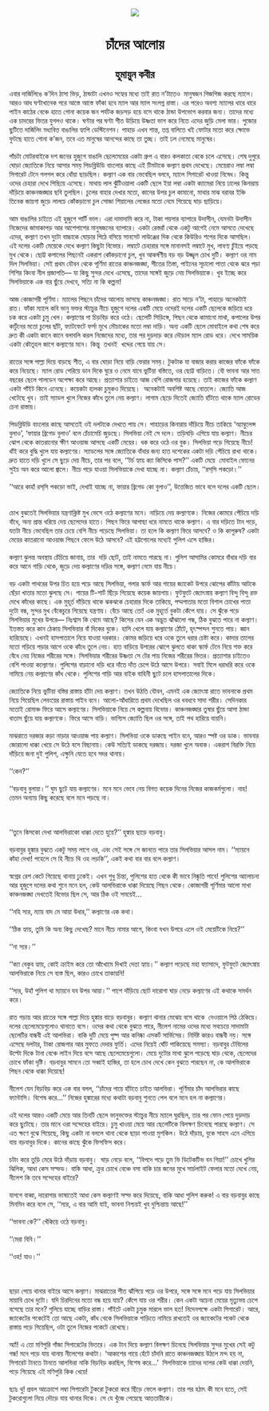 <div align=center> <img src="./../metadata/images/চাঁদের-আলোয়.jpg" align="center" ></div>
<h1 align=center>চাঁদের আলোয়</h1>
<h2 align=center>হুমায়ুন কবীর</h2>
&#x98F;&#x9AC;&#x9BE;&#x9B0; &#x9A6;&#x9BE;&#x9B0;&#x9CD;&#x99C;&#x9BF;&#x9B2;&#x9BF;&#x999;&#x9C7; &#x995;&#x2019;&#x9A6;&#x9BF;&#x9A8; &#x9A0;&#x9BE;&#x9B8;&#x9BE; &#x9AD;&#x9BF;&#x9DC;, &#x9A0;&#x9BE;&#x9A8;&#x9CD;&#x9A1;&#x9BE;&#x99F;&#x9BE; &#x98F;&#x996;&#x9A8;&#x993; &#x9B8;&#x9B9;&#x9CD;&#x9AF;&#x9C7;&#x9B0; &#x9AE;&#x9A7;&#x9CD;&#x9AF;&#x9C7; &#x9A4;&#x9BE;&#x987; &#x9B0;&#x9BE;&#x9A4; &#x9A8;&#x2019;&#x99F;&#x9BE;&#x9A4;&#x9C7;&#x993;&#xA0; &#x9AE;&#x9BE;&#x9A8;&#x9C1;&#x9B7;&#x99C;&#x9A8; &#x997;&#x9BF;&#x99C;&#x997;&#x9BF;&#x99C; &#x995;&#x9B0;&#x99B;&#x9C7; &#x9AE;&#x9CD;&#x9AF;&#x9BE;&#x9B2;&#x9C7;&#x964; &#x986;&#x9B0;&#x993; &#x986;&#x9A7; &#x998;&#x9A3;&#x9CD;&#x99F;&#x9BE;&#x996;&#x9BE;&#x9A8;&#x9C7;&#x995; &#x9AA;&#x9B0;&#x9C7; &#x986;&#x9B8;&#x9CD;&#x9A4;&#x9C7; &#x986;&#x9B8;&#x9CD;&#x9A4;&#x9C7; &#x9AB;&#x9BE;&#x981;&#x995;&#x9BE; &#x9B9;&#x9AC;&#x9C7; &#x9AE;&#x9CD;&#x9AF;&#x9BE;&#x9B2; &#x986;&#x9B0; &#x9AE;&#x9CD;&#x9AF;&#x9BE;&#x9B2; &#x9B8;&#x982;&#x9B2;&#x997;&#x9CD;&#x9A8; &#x9B0;&#x9BE;&#x9B8;&#x9CD;&#x9A4;&#x9BE;&#x964; &#x98F;&#x9B0; &#x9AA;&#x9B0;&#x9C7;&#x993; &#x985;&#x9AC;&#x9B6;&#x9CD;&#x9AF; &#x9AE;&#x9CD;&#x9AF;&#x9BE;&#x9B2;&#x9C7;&#x9B0; &#x9A7;&#x9BE;&#x9B0;&#x9C7; &#x9A7;&#x9BE;&#x9B0;&#x9C7; &#x9AA;&#x9BE;&#x987;&#x9A8; &#x995;&#x9BE;&#x9A0;&#x9C7;&#x9B0; &#x9AC;&#x9C7;&#x99E;&#x9CD;&#x99A;&#x9C7; &#x9B9;&#x9BE;&#x9A4;&#x9C7; &#x997;&#x9CB;&#x9A8;&#x9BE; &#x995;&#x9DF;&#x9C7;&#x995; &#x99C;&#x9A8; &#x9AA;&#x9B0;&#x9CD;&#x9AF;&#x99F;&#x995; &#x99C;&#x9DC;&#x9B8;&#x9DC; &#x9B9;&#x9DF;&#x9C7; &#x9AC;&#x9B8;&#x9C7; &#x9A5;&#x9BE;&#x995;&#x9C7; &#x9A0;&#x9BE;&#x9A8;&#x9CD;&#x9A1;&#x9BE; &#x989;&#x9AA;&#x9AD;&#x9CB;&#x997; &#x995;&#x9B0;&#x9AC;&#x9BE;&#x9B0; &#x99C;&#x9A8;&#x9CD;&#x9AF;&#x964; &#x9A4;&#x9BE;&#x9A6;&#x9C7;&#x9B0; &#x9AE;&#x9A7;&#x9CD;&#x9AF;&#x9C7; &#x98F;&#x995; &#x99A;&#x9BE;&#x9A6;&#x9B0;&#x9C7;&#x9B0; &#x9AD;&#x9BF;&#x9A4;&#x9B0; &#x9AF;&#x9C1;&#x997;&#x9B2;&#x993; &#x9A5;&#x9BE;&#x995;&#x9C7;&#x964; &#x998;&#x9A3;&#x9CD;&#x99F;&#x9BE;&#x9B0; &#x9AA;&#x9B0; &#x998;&#x9A3;&#x9CD;&#x99F;&#x9BE; &#x9B6;&#x9C0;&#x9A4; &#x989;&#x9DC;&#x9BF;&#x9DF;&#x9C7; &#x989;&#x9B7;&#x9CD;&#x9A3;&#x9A4;&#x9BE; &#x9AD;&#x9BE;&#x997; &#x995;&#x9B0;&#x9C7; &#x9A8;&#x9BF;&#x9A4;&#x9C7; &#x98F;&#x9A6;&#x9C7;&#x9B0; &#x99C;&#x9C1;&#x9DC;&#x9BF; &#x9AE;&#x9C7;&#x9B2;&#x9BE; &#x9AD;&#x9BE;&#x9B0;&#x964; &#x9AA;&#x9C1;&#x99C;&#x9CB;&#x9B0; &#x99B;&#x9C1;&#x99F;&#x9BF;&#x9A4;&#x9C7; &#x9A6;&#x9BE;&#x9B0;&#x9CD;&#x99C;&#x9BF;&#x9B2;&#x9BF;&#x982; &#x9AE;&#x9A7;&#x9CD;&#x9AF;&#x9AC;&#x9BF;&#x9A4;&#x9CD;&#x9A4; &#x9AC;&#x9BE;&#x999;&#x9BE;&#x9B2;&#x9BF;&#x9B0; &#x9B9;&#x9CD;&#x9AF;&#x9BE;&#x9AA;&#x9BF; &#x9A1;&#x9C7;&#x9B8;&#x9CD;&#x99F;&#x9BF;&#x9A8;&#x9C7;&#x9B6;&#x9A8;&#x964; &#x9AA;&#x9BE;&#x9B9;&#x9BE;&#x9DC; &#x98F;&#x996;&#x9A8; &#x9B6;&#x9BE;&#x9A8;&#x9CD;&#x9A4;, &#x9A4;&#x9AA;&#x9CD;&#x9A4; &#x9AC;&#x9BE;&#x9B2;&#x9BF;&#x9A4;&#x9C7; &#x996;&#x987; &#x9AB;&#x9CB;&#x99F;&#x9BE;&#x9B0; &#x9AE;&#x9A4;&#x9CB; &#x995;&#x9B0;&#x9C7; &#x995;&#x9CD;&#x9B7;&#x9CB;&#x9AD;&#x9C7; &#x9AB;&#x9C1;&#x99F;&#x99B;&#x9C7; &#x9B9;&#x9BE;&#x9A4;&#x9C7; &#x997;&#x9CB;&#x9A8;&#x9BE; &#x995;&#x2019;&#x99C;&#x9A8;, &#x9A4;&#x9AC;&#x9C7; &#x98F;&#x9A4; &#x9AE;&#x9BE;&#x9A8;&#x9C1;&#x9B7;&#x9C7;&#x9B0; &#x986;&#x9A8;&#x9A8;&#x9CD;&#x9A6;&#x9C7;&#x9B0; &#x995;&#x9BE;&#x99B;&#x9C7; &#x9A4;&#x9BE; &#x9A4;&#x9C1;&#x99A;&#x9CD;&#x99B;&#x964; &#x9A4;&#x9BE;&#x987; &#x9A2;&#x9B2; &#x9A8;&#x9C7;&#x9AE;&#x9C7;&#x99B;&#x9C7; &#x9AE;&#x9BE;&#x9A8;&#x9C1;&#x9B7;&#x9C7;&#x9B0;&#x964;&#xA0;<br> <br>&#x9AA;&#x9BE;&#x981;&#x99A;&#x99F;&#x9BE; &#x9AE;&#x9CB;&#x99F;&#x9B0;&#x9AC;&#x9BE;&#x987;&#x995;&#x9C7; &#x9A6;&#x9B6; &#x99C;&#x9A8;&#x9C7;&#x9B0; &#x9B9;&#x9C1;&#x99C;&#x9C1;&#x997;&#x9C7; &#x9AC;&#x9BE;&#x999;&#x9BE;&#x9B2;&#x9BF; &#x99B;&#x9C7;&#x9B2;&#x9C7;&#x9AE;&#x9C7;&#x9DF;&#x9C7;&#x9B0; &#x98F;&#x995;&#x99F;&#x9BE; &#x997;&#x9CD;&#x9B0;&#x9C1;&#x9AA; &#x98F; &#x9AC;&#x9BE;&#x9B0;&#x993; &#x995;&#x9B2;&#x995;&#x9BE;&#x9A4;&#x9BE; &#x9A5;&#x9C7;&#x995;&#x9C7; &#x99A;&#x9B2;&#x9C7; &#x98F;&#x9B8;&#x9C7;&#x99B;&#x9C7;&#x964; &#x9B6;&#x9C7;&#x9B7; &#x9A6;&#x9C1;&#x9AA;&#x9C1;&#x9B0;&#x9C7; &#x998;&#x9CB;&#x9DC;&#x9BE; &#x99C;&#x9CD;&#x9AF;&#x9CB;&#x9A4;&#x9BF;&#x995;&#x9C7; &#x9A8;&#x9BF;&#x9DF;&#x9C7; &#x986;&#x9B8;&#x9BE;&#x9B0; &#x9B8;&#x9AE;&#x9DF; &#x9AA;&#x9BF;&#x9A1;&#x9AC;&#x9CD;&#x9B2;&#x9BF;&#x989;&#x9A1;&#x9BF; &#x9AC;&#x9BE;&#x982;&#x9B2;&#x9CB;&#x9B0; &#x995;&#x9BE;&#x99B;&#x9C7; &#x98F;&#x987; &#x99F;&#x9BF;&#x9AE;&#x99F;&#x9BE;&#x995;&#x9C7; &#x995;&#x9B2;&#x9CD;&#x9AF;&#x9BE;&#x9A3; &#x9AA;&#x9CD;&#x9B0;&#x9A5;&#x9AE; &#x9A6;&#x9C7;&#x996;&#x9C7;&#x99B;&#x9C7;&#x964; &#x9AE;&#x9C7;&#x9DF;&#x9C7;&#x9B0;&#x9BE;&#x993; &#x9B2;&#x9AE;&#x9CD;&#x9AC;&#x9BE; &#x9B2;&#x9AE;&#x9CD;&#x9AC;&#x9BE; &#x9B8;&#x9BF;&#x997;&#x9BE;&#x9B0;&#x9C7;&#x99F; &#x99F;&#x9C7;&#x9A8;&#x9C7; &#x997;&#x9B2;&#x997;&#x9B2; &#x995;&#x9B0;&#x9C7; &#x9A7;&#x9CB;&#x981;&#x9DF;&#x9BE; &#x99B;&#x9BE;&#x9DC;&#x99B;&#x9BF;&#x9B2;&#x964; &#x995;&#x9B2;&#x9CD;&#x9AF;&#x9BE;&#x9A3; &#x98F;&#x995; &#x9AC;&#x9BE;&#x9B0; &#x9AD;&#x9C7;&#x9AC;&#x9C7;&#x99B;&#x9BF;&#x9B2; &#x9AC;&#x9B2;&#x9AC;&#x9C7;, &#x9AE;&#x9CD;&#x9AF;&#x9BE;&#x9B2;&#x9C7; &#x9B8;&#x9BF;&#x997;&#x9BE;&#x9B0;&#x9C7;&#x99F; &#x996;&#x9BE;&#x993;&#x9DF;&#x9BE; &#x9A8;&#x9BF;&#x9B7;&#x9C7;&#x9A7;&#x964; &#x995;&#x9BF;&#x9A8;&#x9CD;&#x9A4;&#x9C1; &#x993;&#x9A6;&#x9C7;&#x9B0; &#x99A;&#x9C7;&#x9B9;&#x9BE;&#x9B0;&#x9BE; &#x9A6;&#x9C7;&#x996;&#x9C7; &#x9AA;&#x9BF;&#x99B;&#x9BF;&#x9DF;&#x9C7; &#x98F;&#x9B8;&#x9C7;&#x99B;&#x9C7;&#x964; &#x9AE;&#x9BE;&#x9A5;&#x9BE;&#x9DF; &#x9B2;&#x9BE;&#x9B2; &#x99D;&#x9C1;&#x981;&#x99F;&#x9BF;&#x993;&#x9DF;&#x9BE;&#x9B2;&#x9BE; &#x98F;&#x995;&#x99F;&#x9BF; &#x99B;&#x9C7;&#x9B2;&#x9C7; &#x987;&#x9DF;&#x9BE; &#x9B2;&#x9AE;&#x9CD;&#x9AC;&#x9BE; &#x98F;&#x995;&#x99F;&#x9BE; &#x995;&#x9CD;&#x9AF;&#x9BE;&#x9AE;&#x9C7;&#x9B0;&#x9BE; &#x9A8;&#x9BF;&#x9DF;&#x9C7; &#x9A2;&#x9BE;&#x9B2;&#x9C7;&#x9B0; &#x995;&#x9BF;&#x9A8;&#x9BE;&#x9B0;&#x9BE;&#x9DF; &#x9A6;&#x9BE;&#x981;&#x9DC;&#x9BF;&#x9DF;&#x9C7; &#x995;&#x9BE;&#x99E;&#x9CD;&#x99A;&#x9A8;&#x99C;&#x999;&#x9CD;&#x998;&#x9BE;&#x9B0; &#x99B;&#x9AC;&#x9BF; &#x9A4;&#x9C1;&#x9B2;&#x99B;&#x9BF;&#x9B2;&#x964; &#x99A;&#x9C1;&#x9B2;&#x9C7;&#x9B0; &#x9AC;&#x9BE;&#x9B9;&#x9BE;&#x9B0; &#x9A6;&#x9C7;&#x996;&#x9BE;&#x9B0; &#x9AE;&#x9A4;&#x9CB;, &#x995;&#x9BE;&#x9A8;&#x9C7;&#x9B0; &#x989;&#x9AA;&#x9B0; &#x99A;&#x9C1;&#x9B2; &#x995;&#x9BE;&#x9AE;&#x9BE;&#x9A8;&#x9CB;, &#x9AE;&#x9BE;&#x9A5;&#x9BE;&#x9B0; &#x9AE;&#x9BE;&#x99D; &#x9AC;&#x9B0;&#x9BE;&#x9AC;&#x9B0; &#x987;&#x99E;&#x9CD;&#x99A;&#x9BF; &#x9A4;&#x9BF;&#x9A8;&#x9C7;&#x995; &#x99C;&#x9BE;&#x9DF;&#x997;&#x9BE; &#x99C;&#x9C1;&#x9DC;&#x9C7; &#x9B2;&#x9BE;&#x9B2;&#x99A;&#x9C7; &#x995;&#x9CB;&#x981;&#x995;&#x9DC;&#x9BE;&#x9A8;&#x9CB; &#x99A;&#x9C1;&#x9B2; &#x9B8;&#x9CB;&#x99C;&#x9BE; &#x9B6;&#x9BF;&#x9DF;&#x9BE;&#x9B2;&#x9C7;&#x9B0; &#x9B2;&#x9C7;&#x99C;&#x9C7;&#x9B0; &#x9AE;&#x9A4;&#x9CB; &#x9A8;&#x9C7;&#x9AE;&#x9C7; &#x997;&#x9BF;&#x9DF;&#x9C7;&#x99B;&#x9C7; &#x998;&#x9BE;&#x9DC; &#x99B;&#x9BE;&#x9DC;&#x9BF;&#x9DF;&#x9C7;&#x964;&#xA0;<br> <br>&#x986;&#x9AE; &#x9AC;&#x9BE;&#x999;&#x9BE;&#x9B2;&#x9BF;&#x9B0; &#x99A;&#x9BE;&#x987;&#x9A4;&#x9C7; &#x98F;&#x987; &#x9B9;&#x9C1;&#x99C;&#x9C1;&#x997;&#x9C7; &#x9AA;&#x9BE;&#x9B0;&#x9CD;&#x99F;&#x9BF; &#x9AD;&#x9BE;&#x9B2;&#x964; &#x98F;&#x9B0;&#x9BE; &#x9A6;&#x9BE;&#x9AE;&#x9BE;&#x9A6;&#x9BE;&#x9AE;&#x9BF; &#x995;&#x9B0;&#x9C7; &#x9A8;&#x9BE;, &#x99F;&#x9BE;&#x995;&#x9BE; &#x9AA;&#x9DF;&#x9B8;&#x9BE;&#x9B0; &#x9AC;&#x9CD;&#x9AF;&#x9BE;&#x9AA;&#x9BE;&#x9B0;&#x9C7; &#x989;&#x9A6;&#x9BE;&#x9B8;&#x9C0;&#x9A8;, &#x9AF;&#x9C7;&#x9AE;&#x9A8;&#x99F;&#x9BE; &#x989;&#x9A6;&#x9BE;&#x9B8;&#x9C0;&#x9A8; &#x9A8;&#x9BF;&#x99C;&#x9C7;&#x9A6;&#x9C7;&#x9B0; &#x99C;&#x9BE;&#x9AE;&#x9BE;&#x995;&#x9BE;&#x9AA;&#x9DC; &#x986;&#x9B0; &#x986;&#x9B6;&#x9C7;&#x9AA;&#x9BE;&#x9B6;&#x9C7;&#x9B0; &#x9AE;&#x9BE;&#x9A8;&#x9C1;&#x9B7;&#x99C;&#x9A8;&#x9C7;&#x9B0; &#x9AC;&#x9CD;&#x9AF;&#x9BE;&#x9AA;&#x9BE;&#x9B0;&#x9C7;&#x964; &#x98F;&#x995;&#x99F;&#x9BE; &#x9B0;&#x9C7;&#x9B8;&#x9CD;&#x9A4;&#x9B0;&#x9BE;&#x981; &#x9A5;&#x9C7;&#x995;&#x9C7; &#x98F;&#x995;&#x99F;&#x9C1; &#x986;&#x997;&#x9C7;&#x987; &#x9A8;&#x9C7;&#x9AE;&#x9C7; &#x986;&#x9B8;&#x9A4;&#x9C7; &#x9A6;&#x9C7;&#x996;&#x9C7;&#x99B;&#x9C7; &#x98F;&#x9A6;&#x9C7;&#x9B0;, &#x995;&#x9B2;&#x9CD;&#x9AF;&#x9BE;&#x9A3; &#x9A4;&#x996;&#x9A8; &#x9A6;&#x9C1;&#x99F;&#x9CB; &#x9AC;&#x9BE;&#x99A;&#x9CD;&#x99A;&#x9BE;&#x995;&#x9C7; &#x998;&#x9CB;&#x9DC;&#x9BE;&#x9B0; &#x9AA;&#x9BF;&#x9A0;&#x9C7; &#x9AC;&#x9B8;&#x9BF;&#x9DF;&#x9C7; &#x9B8;&#x9BE;&#x9A8;&#x9B8;&#x9C7;&#x99F; &#x9B2;&#x9BE;&#x989;&#x99E;&#x9CD;&#x99C;&#x9C7;&#x9B0; &#x9A6;&#x9BF;&#x995; &#x9A5;&#x9C7;&#x995;&#x9C7; &#x995;&#x9BF;&#x989;&#x9B0;&#x9BF;&#x993; &#x9B6;&#x9AA;&#x9C7;&#x9B0; &#x9A6;&#x9BF;&#x995;&#x9C7; &#x986;&#x9B8;&#x99B;&#x9BF;&#x9B2;&#x964; &#x98F;&#x987; &#x9A6;&#x9B2;&#x9C7;&#x9B0; &#x98F;&#x995;&#x99F;&#x9BF; &#x9AE;&#x9C7;&#x9DF;&#x9C7;&#x995;&#x9C7; &#x9A6;&#x9C7;&#x996;&#x9C7; &#x995;&#x9B2;&#x9CD;&#x9AF;&#x9BE;&#x9A3; &#x995;&#x9BF;&#x99B;&#x9C1;&#x99F;&#x9BE; &#x9AC;&#x9BF;&#x9AD;&#x9CB;&#x9B0;&#x964; &#x9B2;&#x9AE;&#x9CD;&#x9AC;&#x9BE;&#x99F;&#x9C7; &#x99A;&#x9C7;&#x9B9;&#x9BE;&#x9B0;&#x9BE;&#x9B0; &#x9B8;&#x999;&#x9CD;&#x997;&#x9C7; &#x9AE;&#x9BE;&#x9A8;&#x9BE;&#x9A8;&#x9B8;&#x987; &#x9B2;&#x9AE;&#x9CD;&#x9AC;&#x9BE;&#x99F;&#x9C7; &#x9AE;&#x9C1;&#x996;, &#x9B2;&#x9BE;&#x9AC;&#x9A3;&#x9CD;&#x9AF; &#x99A;&#x9C1;&#x981;&#x987;&#x9DF;&#x9C7; &#x9AA;&#x9DC;&#x99B;&#x9C7; &#x9AE;&#x9C1;&#x996; &#x9A5;&#x9C7;&#x995;&#x9C7;&#x964; &#x99B;&#x9CB;&#x99F;&#x9CD;&#x99F; &#x995;&#x9AA;&#x9BE;&#x9B2;&#x9C7;&#x9B0; &#x9AA;&#x9BF;&#x99B;&#x9A8;&#x9C7;&#x987; &#x98F;&#x995;&#x9B0;&#x9BE;&#x9B6; &#x995;&#x9CB;&#x981;&#x995;&#x9DC;&#x9BE;&#x9A8;&#x9CB; &#x99A;&#x9C1;&#x9B2;, &#x996;&#x9C1;&#x9AC; &#x986;&#x995;&#x9B0;&#x9CD;&#x9B7;&#x9A3;&#x9C0;&#x9DF; &#x9AC;&#x9DC; &#x9AC;&#x9DC; &#x989;&#x99C;&#x9CD;&#x99C;&#x9CD;&#x9AC;&#x9B2; &#x99A;&#x9CB;&#x996; &#x9A6;&#x9C1;&#x99F;&#x9BF;&#x964; &#x995;&#x9B2;&#x9CD;&#x9AF;&#x9BE;&#x9A3; &#x993;&#x9B0; &#x9A8;&#x9BE;&#x9AE; &#x9A6;&#x9BF;&#x9B2; &#x9B8;&#x9BF;&#x9B2;&#x9AD;&#x9BF;&#x9DF;&#x9BE;&#x964; &#x9B8;&#x9C7;&#x987; &#x9AA;&#x9CD;&#x9B0;&#x9A5;&#x9AE; &#x9AF;&#x9CC;&#x9AC;&#x9A8; &#x9A5;&#x9C7;&#x995;&#x9C7; &#x9AA;&#x9C2;&#x9B0;&#x9CD;&#x9A3;&#x9BF;&#x9AE;&#x9BE; &#x9B0;&#x9BE;&#x9A4;&#x9C7;&#x9B0; &#x995;&#x9BE;&#x99E;&#x9CD;&#x99A;&#x9A8;&#x99C;&#x999;&#x9CD;&#x998;&#x9BE;, &#x9B6;&#x9C0;&#x9A4;&#x9C7;&#x9B0; &#x9A4;&#x9BF;&#x9B8;&#x9CD;&#x9A4;&#x9BE;, &#x9AA;&#x9BE;&#x987;&#x9A8;&#x9C7;&#x9B0; &#x9B8;&#x9C2;&#x99A;&#x9BE;&#x9B2;&#x9CB; &#x9AA;&#x9BE;&#x9A4;&#x9BE; &#x9A5;&#x9C7;&#x995;&#x9C7; &#x99D;&#x9B0;&#x9C7; &#x9AA;&#x9DC;&#x9BE; &#x9B6;&#x9BF;&#x9B6;&#x9BF;&#x9B0; &#x995;&#x9BF;&#x982;&#x9AC;&#x9BE; &#x9A8;&#x9C0;&#x9B2; &#x9AA;&#x9CD;&#x9B0;&#x99C;&#x9BE;&#x9AA;&#x9A4;&#x9BF;&#x2014; &#x9AF;&#x9BE; &#x995;&#x9BF;&#x99B;&#x9C1; &#x9B8;&#x9C1;&#x9A8;&#x9CD;&#x9A6;&#x9B0; &#x9A6;&#x9C7;&#x996;&#x9C7; &#x98F;&#x9B8;&#x9C7;&#x99B;&#x9C7;, &#x9A4;&#x9BE;&#x9A6;&#x9C7;&#x9B0; &#x9B8;&#x999;&#x9CD;&#x997;&#x9C7;&#x987; &#x99C;&#x9C1;&#x9DC;&#x9C7; &#x9A8;&#x9C7;&#x9DF; &#x9B8;&#x9BF;&#x9B2;&#x9AD;&#x9BF;&#x9DF;&#x9BE;&#x995;&#x9C7;&#x964; &#x996;&#x9C1;&#x9AC; &#x987;&#x99A;&#x9CD;&#x99B;&#x9C7; &#x995;&#x9B0;&#x9C7; &#x9B8;&#x9BF;&#x9B2;&#x9AD;&#x9BF;&#x9DF;&#x9BE;&#x995;&#x9C7; &#x98F;&#x995; &#x9AC;&#x9BE;&#x9B0; &#x99B;&#x9C1;&#x981;&#x9DF;&#x9C7; &#x9A6;&#x9C7;&#x996;&#x9AC;&#x9C7;, &#x9B8;&#x9A4;&#x9CD;&#x9AF;&#x9BF; &#x9A8;&#x9BE; &#x995;&#x9BF; &#x995;&#x9B2;&#x9CD;&#x9AA;&#x9A8;&#x9BE;!&#xA0; &#xA0;<br> <br>&#x986;&#x99C; &#x995;&#x9CB;&#x99C;&#x9BE;&#x997;&#x9B0;&#x9C0; &#x9AA;&#x9C2;&#x9B0;&#x9CD;&#x9A3;&#x9BF;&#x9AE;&#x9BE;&#x964; &#x9AE;&#x9CD;&#x9AF;&#x9BE;&#x9B2;&#x9C7;&#x9B0; &#x9AA;&#x9BF;&#x99B;&#x9A8;&#x9C7; &#x99A;&#x9BE;&#x981;&#x9A6;&#x9C7;&#x9B0; &#x986;&#x9B2;&#x9CB;&#x9DF; &#x9AD;&#x9BE;&#x9B8;&#x99B;&#x9C7; &#x995;&#x9BE;&#x99E;&#x9CD;&#x99A;&#x9A8;&#x99C;&#x999;&#x9CD;&#x998;&#x9BE;&#x964; &#x9B0;&#x9BE;&#x9A4; &#x9B8;&#x9BE;&#x9DC;&#x9C7; &#x9A8;&#x2019;&#x99F;&#x9BE;, &#x9AA;&#x9BE;&#x9B9;&#x9BE;&#x9DC;&#x9C7; &#x985;&#x9A8;&#x9C7;&#x995;&#x99F;&#x9BE;&#x987; &#x9B0;&#x9BE;&#x9A4;&#x964; &#x9AB;&#x9BE;&#x981;&#x995;&#x9BE; &#x9AE;&#x9CD;&#x9AF;&#x9BE;&#x9B2;&#x9C7; &#x995;&#x9AC;&#x9BF; &#x9AD;&#x9BE;&#x9A8;&#x9C1; &#x9AD;&#x995;&#x9CD;&#x9A4;&#x9B0; &#x9B8;&#x9CD;&#x99F;&#x9CD;&#x9AF;&#x9BE;&#x99A;&#x9C1;&#x9B0; &#x9A8;&#x9C0;&#x99A;&#x9C7; &#x9B9;&#x9C1;&#x99C;&#x9C1;&#x997;&#x9C7; &#x9A6;&#x9B2;&#x9C7;&#x9B0; &#x98F;&#x995;&#x99F;&#x9BF; &#x9AE;&#x9C7;&#x9DF;&#x9C7; &#x993;&#x9A6;&#x9C7;&#x9B0;&#x987; &#x9A6;&#x9B2;&#x9C7;&#x9B0; &#x98F;&#x995;&#x99F;&#x9BF; &#x99B;&#x9C7;&#x9B2;&#x9C7;&#x995;&#x9C7; &#x99C;&#x9DC;&#x9BF;&#x9DF;&#x9C7; &#x9A7;&#x9B0;&#x9C7; &#x99A;&#x995; &#x995;&#x9B0;&#x9C7; &#x98F;&#x995;&#x99F;&#x9BE; &#x99A;&#x9C1;&#x9AE;&#x9C1; &#x996;&#x9C7;&#x9B2;&#x964; &#x995;&#x9B2;&#x9CD;&#x9AF;&#x9BE;&#x9A3;&#x9C7;&#x9B0; &#x997;&#x9BE; &#x99A;&#x9BF;&#x9DC;&#x9AC;&#x9BF;&#x9DC; &#x995;&#x9B0;&#x9C7; &#x993;&#x9A0;&#x9C7;&#x964; &#x99B;&#x9C7;&#x9B2;&#x9C7;&#x99F;&#x9BF; &#x9B8;&#x9BF;&#x9DC;&#x9BF;&#x999;&#x9CD;&#x997;&#x9C7;, &#x9AA;&#x9BF;&#x99B;&#x9A8; &#x9A5;&#x9C7;&#x995;&#x9C7; &#x995;&#x9BE;&#x9AE;&#x9BE;&#x9A8;&#x9CB; &#x9AE;&#x9BE;&#x9A5;&#x9BE;, &#x995;&#x9AA;&#x9BE;&#x9B2;&#x9C7;&#x9B0; &#x989;&#x9AA;&#x9B0; &#x995;&#x9BE;&#x9B0;&#x9CD;&#x99F;&#x9C1;&#x9A8;&#x9C7;&#x9B0; &#x9AE;&#x9A4;&#x9CB; &#x99A;&#x9C1;&#x9B2;&#x9C7;&#x9B0; &#x99B;&#x9BE;&#x981;&#x99F;, &#x9AB;&#x9CD;&#x9AF;&#x9BE;&#x99F;&#x9AB;&#x9C7;&#x99F;&#x9C7; &#x9AB;&#x9B0;&#x9CD;&#x9B8;&#x9BE; &#x9AE;&#x9C1;&#x996;&#x9C7; &#x9AE;&#x9CC;&#x99A;&#x9BE;&#x995;&#x9C7;&#x9B0; &#x9AE;&#x9A4;&#x9CB; &#x9B2;&#x9AE;&#x9CD;&#x9AC;&#x9BE; &#x9A6;&#x9BE;&#x9DC;&#x9BF;&#x964; &#x985;&#x9A8;&#x9CD;&#x9AF; &#x98F;&#x995;&#x99F;&#x9BF; &#x99B;&#x9C7;&#x9B2;&#x9C7; &#x9AE;&#x9CB;&#x9AC;&#x9BE;&#x987;&#x9B2;&#x9C7; &#x995;&#x9A5;&#x9BE; &#x9B6;&#x9C7;&#x9B7; &#x995;&#x9B0;&#x9C7; &#x9A6;&#x9CD;&#x9B0;&#x9C1;&#x9A4; &#x995;&#x9C0; &#x98F;&#x995;&#x99F;&#x9BE; &#x995;&#x9BE;&#x9A8;&#x9C7; &#x995;&#x9BE;&#x9A8;&#x9C7; &#x9AC;&#x9B2;&#x9BE;&#x9AC;&#x9B2;&#x9BF; &#x995;&#x9B0;&#x9B2; &#x9A8;&#x9BF;&#x99C;&#x9C7;&#x9A6;&#x9C7;&#x9B0; &#x9AE;&#x9A7;&#x9CD;&#x9AF;&#x9C7;, &#x9A4;&#x9BE;&#x9B0; &#x9AA;&#x9B0; &#x9A6;&#x9C1;&#x9DC;&#x9A6;&#x9BE;&#x9DC; &#x995;&#x9B0;&#x9C7; &#x9A6;&#x9CC;&#x9DC;&#x9BE;&#x9B2; &#x9AE;&#x9CD;&#x9AF;&#x9BE;&#x9B2; &#x9B0;&#x9CB;&#x9A1; &#x9A7;&#x9B0;&#x9C7;&#x964; &#x9A6;&#x9C7;&#x996;&#x9C7; &#x9B8;&#x9BE;&#x9AE;&#x9DF;&#x9BF;&#x995; &#x98F;&#x995;&#x99F;&#x9BE; &#x995;&#x9CC;&#x9A4;&#x9C2;&#x9B9;&#x9B2; &#x99C;&#x9BE;&#x997;&#x9C7; &#x995;&#x9B2;&#x9CD;&#x9AF;&#x9BE;&#x9A3;&#x9C7;&#x9B0; &#x9AE;&#x9A8;&#x9C7;&#x964; &#x995;&#x9BF;&#x9A8;&#x9CD;&#x9A4;&#x9C1;&#xA0; &#x9A4;&#x996;&#x9A8;&#x987;&#xA0; &#x996;&#x9A6;&#x9CD;&#x9A6;&#x9C7;&#x9B0; &#x9AA;&#x9C7;&#x9DF;&#x9C7; &#x9AF;&#x9BE;&#x9DF; &#x9B8;&#x9C7;&#x964;&#xA0;&#xA0;<br> <br>&#x9B0;&#x9BE;&#x9A4;&#x9C7;&#x9B0; &#x9B8;&#x999;&#x9CD;&#x997;&#x9C7; &#x9AA;&#x9BE;&#x9B2;&#x9CD;&#x9B2;&#x9BE; &#x9A6;&#x9BF;&#x9DF;&#x9C7; &#x9AC;&#x9BE;&#x9DC;&#x99B;&#x9C7; &#x9B6;&#x9C0;&#x9A4;, &#x98F; &#x9AC;&#x9BE;&#x9B0; &#x998;&#x9CB;&#x9DC;&#x9BE; &#x9A8;&#x9BF;&#x9DF;&#x9C7; &#x9AC;&#x9BE;&#x9DC;&#x9BF; &#x9AB;&#x9C7;&#x9B0;&#x9BE;&#x9B0; &#x9B8;&#x9AE;&#x9DF;&#x964; &#x99F;&#x9C1;&#x995;&#x99F;&#x9BE;&#x995; &#x9AF;&#x9BE; &#x9AC;&#x9BE;&#x99C;&#x9BE;&#x9B0; &#x995;&#x9B0;&#x9BE;&#x9B0; &#x995;&#x9BE;&#x99C;&#x9C7;&#x9B0; &#x9AB;&#x9BE;&#x981;&#x995;&#x9C7; &#x9AB;&#x9BE;&#x981;&#x995;&#x9C7; &#x995;&#x9B0;&#x9C7; &#x9A8;&#x9BF;&#x9DF;&#x9C7;&#x99B;&#x9C7;&#x964; &#x9AE;&#x9CD;&#x9AF;&#x9BE;&#x9B2; &#x9B0;&#x9CB;&#x9A1; &#x9AA;&#x9C7;&#x9B0;&#x9BF;&#x9DF;&#x9C7; &#x9A1;&#x9BE;&#x9A8; &#x9A6;&#x9BF;&#x995;&#x9C7; &#x998;&#x9C1;&#x9B0;&#x9C7; &#x993; &#x9A8;&#x9C7;&#x9AE;&#x9C7; &#x9AF;&#x9BE;&#x9AC;&#x9C7; &#x9AD;&#x9C1;&#x99F;&#x9BF;&#x9DF;&#x9BE; &#x9AC;&#x9B8;&#x9CD;&#x9A4;&#x9BF;&#x9A4;&#x9C7;, &#x993;&#x9B0; &#x99B;&#x9CB;&#x99F;&#x9CD;&#x99F; &#x9AC;&#x9BE;&#x9DC;&#x9BF;&#x9A4;&#x9C7;&#x964; &#x9AC;&#x9CC; &#x9AD;&#x9BE;&#x9AC;&#x9A8;&#x9BE; &#x986;&#x9B0; &#x9B8;&#x9BE;&#x9A4; &#x9AC;&#x99B;&#x9B0;&#x9C7;&#x9B0; &#x99B;&#x9C7;&#x9B2;&#x9C7; &#x9AA;&#x9BE;&#x9B2;&#x9A1;&#x9C7;&#x9A8; &#x985;&#x9AA;&#x9C7;&#x995;&#x9CD;&#x9B7;&#x9BE; &#x995;&#x9B0;&#x9C7; &#x986;&#x99B;&#x9C7;&#x964; &#x9AA;&#x9CD;&#x9B0;&#x9A4;&#x9CD;&#x9AF;&#x9BE;&#x9B6;&#x9BE;&#x9B0; &#x99A;&#x9BE;&#x987;&#x9A4;&#x9C7; &#x986;&#x99C; &#x9AC;&#x9C7;&#x9B6;&#x9BF; &#x9B0;&#x9CB;&#x99C;&#x997;&#x9BE;&#x9B0; &#x9B9;&#x9DF;&#x9C7;&#x99B;&#x9C7;&#x964; &#x9A4;&#x9BE;&#x987; &#x995;&#x9BE;&#x99C;&#x9C7;&#x9B0; &#x9AB;&#x9BE;&#x981;&#x995;&#x9C7; &#x995;&#x9B2;&#x9CD;&#x9AF;&#x9BE;&#x9A3; &#x98F;&#x995;&#x99F;&#x9BE; &#x9AA;&#x9BE;&#x981;&#x987;&#x99F; &#x995;&#x9BF;&#x9A8;&#x9C7; &#x98F;&#x9A8;&#x9C7;&#x99B;&#x9C7;&#x964; &#x995;&#x9DF;&#x9C7;&#x995;&#x99F;&#x9BE; &#x9B9;&#x9BE;&#x9B2;&#x995;&#x9BE; &#x99A;&#x9C1;&#x9AE;&#x9C1;&#x995;&#x993; &#x9A6;&#x9BF;&#x9DF;&#x9C7;&#x99B;&#x9C7;&#x964;&#xA0; &#x985;&#x9A8;&#x9C7;&#x995;&#x99F;&#x9BE;&#x987; &#x985;&#x9AC;&#x9B6;&#x9BF;&#x9B7;&#x9CD;&#x99F; &#x986;&#x99B;&#x9C7; &#x9AC;&#x9CB;&#x9A4;&#x9B2;&#x9C7;&#x964; &#x99C;&#x9CD;&#x9AF;&#x9CB;&#x9A4;&#x9BF; &#x986;&#x99C; &#x996;&#x9C7;&#x99F;&#x9C7;&#x99B;&#x9C7; &#x996;&#x9C1;&#x9AC;&#x964; &#x9A4;&#x9BE;&#x987; &#x9B8;&#x9CD;&#x9AF;&#x9BE;&#x9A1;&#x9B2; &#x996;&#x9C1;&#x9B2;&#x9C7; &#x9A8;&#x9BF;&#x99C;&#x9C7;&#x9B0; &#x995;&#x9BE;&#x981;&#x9A7;&#x9C7; &#x9A4;&#x9C1;&#x9B2;&#x9C7; &#x9A8;&#x9C7;&#x9DF; &#x995;&#x9B2;&#x9CD;&#x9AF;&#x9BE;&#x9A3;&#x964; &#x9B2;&#x9BE;&#x997;&#x9BE;&#x9AE; &#x99B;&#x9C7;&#x9DC;&#x9C7; &#x9A6;&#x9BF;&#x9A4;&#x9C7;&#x987; &#x99C;&#x9CD;&#x9AF;&#x9CB;&#x9A4;&#x9BF; &#x9B9;&#x9BE;&#x981;&#x99F;&#x9A4;&#x9C7; &#x9A5;&#x9BE;&#x995;&#x9C7; &#x9AE;&#x9CD;&#x9AF;&#x9BE;&#x9B2; &#x9B0;&#x9CB;&#x9A1;&#x9C7;&#x9B0; &#x99A;&#x9C7;&#x9A8;&#x9BE; &#x9B0;&#x9BE;&#x9B8;&#x9CD;&#x9A4;&#x9BE;&#x9DF;&#x964;&#xA0;&#xA0;<br> <br>&#x9AA;&#x9BF;&#x9A1;&#x9AC;&#x9CD;&#x9B2;&#x9BF;&#x989;&#x9A1;&#x9BF; &#x9AC;&#x9BE;&#x982;&#x9B2;&#x9CB;&#x9B0; &#x995;&#x9BE;&#x99B;&#x9C7; &#x986;&#x9B8;&#x9A4;&#x9C7;&#x987; &#x993;&#x987; &#x9A6;&#x9B2;&#x99F;&#x9BE;&#x995;&#x9C7; &#x9A6;&#x9C7;&#x996;&#x9A4;&#x9C7; &#x9AA;&#x9BE;&#x9DF; &#x9B8;&#x9C7;&#x964; &#x9AA;&#x9BE;&#x9B9;&#x9BE;&#x9DC;&#x9C7;&#x9B0; &#x995;&#x9BF;&#x9A8;&#x9BE;&#x9B0;&#x9BE;&#x9DF; &#x9A6;&#x9BE;&#x981;&#x9DC;&#x9BF;&#x9DF;&#x9C7; &#x9A8;&#x9C0;&#x99A;&#x9C7; &#x9A4;&#x9BE;&#x995;&#x9BF;&#x9DF;&#x9C7; &#x2018;&#x985;&#x9CD;&#x9AF;&#x9BE;&#x9AE;&#x9CD;&#x9AC;&#x9C1;&#x9B2;&#x9C7;&#x9A8;&#x9CD;&#x9B8; &#x9AC;&#x9C1;&#x9B2;&#x9BE;&#x993;&#x2019;, &#x2018;&#x9AB;&#x9BE;&#x9DF;&#x9BE;&#x9B0; &#x9AC;&#x9CD;&#x9B0;&#x9BF;&#x997;&#x9C7;&#x9A1; &#x9AC;&#x9C1;&#x9B2;&#x9BE;&#x993;&#x2019; &#x9AC;&#x9B2;&#x9C7; &#x99A;&#x9C7;&#x981;&#x99A;&#x9BE;&#x9AE;&#x9C7;&#x99A;&#x9BF; &#x99C;&#x9C1;&#x9DC;&#x99B;&#x9C7;&#x964; &#x9B8;&#x9BF;&#x9B2;&#x9AD;&#x9BF;&#x9DF;&#x9BE; &#x9A8;&#x9C7;&#x987; &#x9B8;&#x9C7; &#x9A6;&#x9B2;&#x9C7;&#x964; &#x9A4;&#x9A1;&#x9BC;&#x9BF;&#x998;&#x9A1;&#x9BC;&#x9BF; &#x98F;&#x997;&#x9BF;&#x9DF;&#x9C7; &#x9AF;&#x9BE;&#x9DF; &#x995;&#x9B2;&#x9CD;&#x9AF;&#x9BE;&#x9A3;&#x964; &#x9A8;&#x9C0;&#x99A;&#x9C7;&#x9B0; &#x99D;&#x9CB;&#x9AA; &#x9A5;&#x9C7;&#x995;&#x9C7; &#x995;&#x9BE;&#x9A4;&#x9B0;&#x9BE;&#x9A8;&#x9CB;&#x9B0; &#x995;&#x9CD;&#x9B7;&#x9C0;&#x9A3; &#x986;&#x993;&#x9DF;&#x9BE;&#x99C; &#x986;&#x9B8;&#x99B;&#x9C7; &#x98F;&#x995;&#x99F;&#x9BF; &#x9AE;&#x9C7;&#x9DF;&#x9C7;&#x9B0;&#x964; &#x9A7;&#x995; &#x995;&#x9B0;&#x9C7; &#x993;&#x9A0;&#x9C7; &#x993;&#x9B0; &#x9AC;&#x9C1;&#x995;&#x964; &#x9B8;&#x9BF;&#x9B2;&#x9AD;&#x9BF;&#x9DF;&#x9BE; &#x9AA;&#x9DC;&#x9C7; &#x997;&#x9BF;&#x9DF;&#x9C7;&#x99B;&#x9C7; &#x9A8;&#x9C0;&#x99A;&#x9C7;! &#x9A7;&#x9BE;&#x981;&#x987; &#x995;&#x9B0;&#x9C7; &#x9AC;&#x9C1;&#x9A6;&#x9CD;&#x9A7;&#x9BF; &#x996;&#x9C1;&#x9B2;&#x9C7; &#x9AF;&#x9BE;&#x9DF; &#x995;&#x9B2;&#x9CD;&#x9AF;&#x9BE;&#x9A3;&#x9C7;&#x9B0;&#x964; &#x9B8;&#x9CD;&#x9AF;&#x9BE;&#x9A1;&#x9B2;&#x9C7;&#x9B0; &#x9B8;&#x999;&#x9CD;&#x997;&#x9C7; &#x99C;&#x9CD;&#x9AF;&#x9CB;&#x9A4;&#x9BF;&#x995;&#x9C7; &#x9AC;&#x9BE;&#x981;&#x9A7;&#x9BE;&#x9B0; &#x99C;&#x9A8;&#x9CD;&#x9AF; &#x9B9;&#x9BE;&#x9A4; &#x9A6;&#x9B6;&#x9C7;&#x995;&#x9C7;&#x9B0; &#x98F;&#x995;&#x99F;&#x9BE; &#x9A6;&#x9DC;&#x9BF; &#x9AA;&#x9C7;&#x981;&#x99A;&#x9BF;&#x9DF;&#x9C7; &#x9B0;&#x9BE;&#x996;&#x9BE; &#x9A5;&#x9BE;&#x995;&#x9C7;&#x964; &#x9A6;&#x9CD;&#x9B0;&#x9C1;&#x9A4; &#x9B9;&#x9BE;&#x9A4;&#x9C7; &#x9A6;&#x9DC;&#x9BF; &#x996;&#x9C1;&#x9B2;&#x9C7; &#x9B8;&#x9C7; &#x99B;&#x9C1;&#x9DC;&#x9C7; &#x9A6;&#x9C7;&#x9DF; &#x9A8;&#x9C0;&#x99A;&#x9C7;, &#x9A4;&#x9BE;&#x9B0; &#x9AA;&#x9B0; &#x9AC;&#x9B2;&#x9C7;, &#x2018;&#x2018;&#x99F;&#x9B0;&#x9CD;&#x99A; &#x9B9;&#x9CD;&#x9AF;&#x9BE;&#x9DF; &#x995;&#x9CD;&#x9AF;&#x9BE; &#x995;&#x9BF;&#x9B8;&#x9BF;&#x995;&#x9C7; &#x9AA;&#x9BE;&#x9B8;?&#x2019;&#x2019; &#x98F;&#x995;&#x99F;&#x9BF; &#x9AE;&#x9C7;&#x9DF;&#x9C7;&#xA0; &#x9AE;&#x9CB;&#x9AC;&#x9BE;&#x987;&#x9B2; &#x9AB;&#x9CB;&#x9A8;&#x9C7;&#x9B0; &#x9B8;&#x9C1;&#x987;&#x99A; &#x985;&#x9A8; &#x995;&#x9B0;&#x9C7; &#x986;&#x9B2;&#x9CB; &#x99C;&#x9CD;&#x9AC;&#x9BE;&#x9B2;&#x9C7;&#x964; &#x9A8;&#x9C0;&#x99A;&#x9C7; &#x9AA;&#x9DC;&#x9C7; &#x9AF;&#x9BE;&#x993;&#x9DF;&#x9BE; &#x9B8;&#x9BF;&#x9B2;&#x9AD;&#x9BF;&#x9DF;&#x9BE;&#x995;&#x9C7; &#x9A6;&#x9C7;&#x996;&#x9BE; &#x9AF;&#x9BE;&#x99A;&#x9CD;&#x99B;&#x9C7; &#x9A8;&#x9BE;&#x964; &#x995;&#x9B2;&#x9CD;&#x9AF;&#x9BE;&#x9A3; &#x99A;&#x9C7;&#x981;&#x99A;&#x9BE;&#x9DF;, &#x2018;&#x2018;&#x9B0;&#x9B8;&#x9CD;&#x200C;&#x9B8;&#x9BF; &#x9AA;&#x995;&#x9DC;&#x9CB;&#x964;&#x2019;&#x2019;&#xA0;<br> <br>&#x2018;&#x2018;&#x986;&#x9B0;&#x9C7; &#x995;&#x9BE;&#x9B9;&#x9BE;&#x981; &#x9B0;&#x9B8;&#x9CD;&#x200C;&#x9B8;&#x9BF; &#x9AA;&#x995;&#x9DC;&#x9CB; &#x9AD;&#x9BE;&#x987;, &#x9A6;&#x9C7;&#x996;&#x9BE;&#x987; &#x9AF;&#x9BE;&#x99A;&#x9CD;&#x99B;&#x9C7; &#x9A8;&#x9BE;, &#x9AB;&#x9BE;&#x9DF;&#x9BE;&#x9B0; &#x9AC;&#x9CD;&#x9B0;&#x9BF;&#x997;&#x9C7;&#x9A1; &#x995;&#x9CB; &#x9AC;&#x9C1;&#x9B2;&#x9BE;&#x993;&#x2019;&#x2019;, &#x989;&#x9A4;&#x9CD;&#x9A4;&#x9C7;&#x99C;&#x9BF;&#x9A4; &#x9AD;&#x9BE;&#x9AC;&#x9C7; &#x9AC;&#x9B2;&#x9C7; &#x9A6;&#x9B2;&#x9C7;&#x9B0; &#x98F;&#x995;&#x99F;&#x9BF; &#x99B;&#x9C7;&#x9B2;&#x9C7;&#x964;&#xA0;<br> <br>&#x99A;&#x9CB;&#x996; &#x9AC;&#x9C1;&#x99D;&#x9A4;&#x9C7;&#x987; &#x9B8;&#x9BF;&#x9B2;&#x9AD;&#x9BF;&#x9DF;&#x9BE;&#x9B0; &#x9AF;&#x9A8;&#x9CD;&#x9A4;&#x9CD;&#x9B0;&#x9A3;&#x9BE;&#x995;&#x9CD;&#x9B2;&#x9BF;&#x9B7;&#x9CD;&#x99F; &#x9AE;&#x9C1;&#x996; &#x9AD;&#x9C7;&#x9B8;&#x9C7; &#x993;&#x9A0;&#x9C7; &#x995;&#x9B2;&#x9CD;&#x9AF;&#x9BE;&#x9A3;&#x9C7;&#x9B0; &#x9AE;&#x9A8;&#x9C7;&#x964; &#x9A8;&#x9BE;&#x9DC;&#x9BF;&#x9DF;&#x9C7; &#x9A6;&#x9C7;&#x9DF; &#x995;&#x9B2;&#x9CD;&#x9AF;&#x9BE;&#x9A3;&#x995;&#x9C7;&#x964; &#x9A8;&#x9BF;&#x99C;&#x9C7;&#x9B0; &#x995;&#x9CB;&#x9AE;&#x9B0;&#x9C7; &#x9AA;&#x9C7;&#x981;&#x99A;&#x9BF;&#x9DF;&#x9C7; &#x9A6;&#x9DC;&#x9BF; &#x9AC;&#x9BE;&#x981;&#x9A7;&#x9C7;, &#x985;&#x9A8;&#x9CD;&#x9AF; &#x9AA;&#x9CD;&#x9B0;&#x9BE;&#x9A8;&#x9CD;&#x9A4; &#x9A7;&#x9B0;&#x9BF;&#x9DF;&#x9C7; &#x9A6;&#x9C7;&#x9DF; &#x99B;&#x9C7;&#x9B2;&#x9C7;&#x9A6;&#x9C7;&#x9B0; &#x9B9;&#x9BE;&#x9A4;&#x9C7;&#x964; &#x9AA;&#x9BF;&#x99B;&#x9A8; &#x9AB;&#x9BF;&#x9B0;&#x9C7; &#x986;&#x997;&#x9BE;&#x99B;&#x9BE; &#x9A7;&#x9B0;&#x9C7; &#x9A8;&#x9BE;&#x9AE;&#x9A4;&#x9C7; &#x9A5;&#x9BE;&#x995;&#x9C7; &#x995;&#x9B2;&#x9CD;&#x9AF;&#x9BE;&#x9A3;&#x964; &#x98F; &#x9AC;&#x9BE;&#x9B0; &#x9A6;&#x9DC;&#x9BF;&#x9A4;&#x9C7; &#x99F;&#x9BE;&#x9A8; &#x9AA;&#x9DC;&#x9C7;, &#x9AF;&#x9A4;&#x99F;&#x9BE; &#x9A8;&#x9C0;&#x99A;&#x9C7; &#x9AD;&#x9C7;&#x9AC;&#x9C7;&#x99B;&#x9BF;&#x9B2; &#x9A4;&#x9BE;&#x9B0; &#x99A;&#x9C7;&#x9DF;&#x9C7; &#x9AC;&#x9C7;&#x9B6;&#x9BF; &#x9A8;&#x9C0;&#x99A;&#x9C7; &#x9AA;&#x9DC;&#x9C7;&#x99B;&#x9C7; &#x9B8;&#x9BF;&#x9B2;&#x9AD;&#x9BF;&#x9DF;&#x9BE;&#x964; &#x9A4;&#x9BE; &#x9B9;&#x9B2;&#x9C7; &#x995;&#x9BF; &#x995;&#x9B2;&#x9CD;&#x9AF;&#x9BE;&#x9A3; &#x9AB;&#x9BF;&#x9B0;&#x9C7; &#x986;&#x9B8;&#x9AC;&#x9C7;? &#x993; &#x995;&#x9BF; &#x995;&#x9BE;&#x9AA;&#x9C1;&#x9B0;&#x9C1;&#x9B7;? &#x98F;&#x995;&#x99F;&#x9BE; &#x9AE;&#x9C7;&#x9DF;&#x9C7;&#x9B0; &#x995;&#x9BE;&#x9A4;&#x9B0;&#x9BE;&#x9A8;&#x9CB; &#x986;&#x993;&#x9DF;&#x9BE;&#x99C; &#x9AA;&#x9BF;&#x99B;&#x9A8;&#x9C7; &#x9AB;&#x9C7;&#x9B2;&#x9C7; &#x989;&#x9A0;&#x9C7; &#x986;&#x9B8;&#x9AC;&#x9C7;? &#x98F;&#x987; &#x9B9;&#x99F;&#x9CD;&#x99F;&#x997;&#x9CB;&#x9B2;&#x9C7;&#x9B0; &#x9AE;&#x9A7;&#x9CD;&#x9AF;&#x9C7;&#x987; &#x9AA;&#x9C1;&#x9B2;&#x9BF;&#x9B6; &#x98F;&#x9B8;&#x9C7; &#x9B9;&#x9BE;&#x99C;&#x9BF;&#x9B0;&#x964;&#xA0;<br> <br>&#x995;&#x9B2;&#x9CD;&#x9AF;&#x9BE;&#x9A3; &#x99D;&#x9C1;&#x9B2;&#x9A8;&#x9CD;&#x9A4; &#x985;&#x9AC;&#x9B8;&#x9CD;&#x9A5;&#x9BE;&#x9DF; &#x99A;&#x9C7;&#x981;&#x99A;&#x9BF;&#x9DF;&#x9C7; &#x99C;&#x9BE;&#x9A8;&#x9BE;&#x9DF;, &#x9A4;&#x9BE;&#x9B0;&#xA0; &#x9A6;&#x9DC;&#x9BF; &#x99B;&#x9CB;&#x99F;, &#x9A4;&#x9BE;&#x987; &#x9A8;&#x9BE;&#x9AE;&#x9A4;&#x9C7; &#x9AA;&#x9BE;&#x9B0;&#x99B;&#x9C7; &#x9A8;&#x9BE;&#x964; &#x9AA;&#x9C1;&#x9B2;&#x9BF;&#x9B6; &#x986;&#x9B8;&#x9BE;&#x9AE;&#x9BF;&#x9B0; &#x995;&#x9CB;&#x9AE;&#x9B0;&#x9C7; &#x9AC;&#x9BE;&#x981;&#x9A7;&#x9BE;&#x9B0; &#x9A6;&#x9DC;&#x9BF; &#x9AC;&#x9BE;&#x9B0; &#x995;&#x9B0;&#x9C7; &#x986;&#x9A8;&#x9C7; &#x997;&#x9BE;&#x9DC;&#x9BF; &#x9A5;&#x9C7;&#x995;&#x9C7;, &#x99C;&#x9C1;&#x9DC;&#x9C7; &#x9A6;&#x9C7;&#x9DF; &#x995;&#x9B2;&#x9CD;&#x9AF;&#x9BE;&#x9A3;&#x9C7;&#x9B0; &#x9A6;&#x9DC;&#x9BF;&#x9B0; &#x9B8;&#x999;&#x9CD;&#x997;&#x9C7;, &#x995;&#x9B2;&#x9CD;&#x9AF;&#x9BE;&#x9A3; &#x9A8;&#x9C7;&#x9AE;&#x9C7; &#x9AF;&#x9BE;&#x9DF; &#x9A8;&#x9C0;&#x99A;&#x9C7;&#x964;&#xA0;&#xA0;<br> <br>&#x9AC;&#x9DC; &#x98F;&#x995;&#x99F;&#x9BE; &#x9AA;&#x9BE;&#x9A5;&#x9B0;&#x9C7;&#x9B0; &#x989;&#x9AA;&#x9B0; &#x99A;&#x9BF;&#x9A4; &#x9B9;&#x9DF;&#x9C7; &#x9AA;&#x9DC;&#x9C7; &#x986;&#x99B;&#x9C7; &#x9B8;&#x9BF;&#x9B2;&#x9AD;&#x9BF;&#x9DF;&#x9BE;, &#x997;&#x9B2;&#x9BE;&#x9B0; &#x9B8;&#x9CD;&#x995;&#x9BE;&#x9B0;&#x9CD;&#x9AB; &#x986;&#x9B0; &#x997;&#x9BE;&#x9DF;&#x9C7;&#x9B0; &#x99C;&#x9CD;&#x9AF;&#x9BE;&#x995;&#x9C7;&#x99F; &#x989;&#x9AA;&#x9B0;&#x9C7; &#x99D;&#x9CB;&#x9AA;&#x9C7;&#x9B0; &#x995;&#x9BE;&#x981;&#x99F;&#x9BE;&#x9DF; &#x986;&#x99F;&#x995;&#x9C7; &#x99B;&#x9C7;&#x981;&#x9DC;&#x9BE; &#x996;&#x9BE;&#x9A4;&#x9BE;&#x9B0; &#x9AE;&#x9A4;&#x9CB; &#x99D;&#x9C1;&#x9B2;&#x99B;&#x9C7; &#x9B8;&#x9C7;&#x964; &#x997;&#x9BE;&#x9DF;&#x9C7;&#x9B0; &#x99F;&#x9BF;-&#x9B6;&#x9BE;&#x9B0;&#x9CD;&#x99F; &#x99B;&#x9BF;&#x981;&#x9DC;&#x9C7; &#x997;&#x9BF;&#x9DF;&#x9C7;&#x99B;&#x9C7; &#x995;&#x9DF;&#x9C7;&#x995; &#x99C;&#x9BE;&#x9DF;&#x997;&#x9BE;&#x9DF;&#x964; &#x9AB;&#x9C1;&#x99F;&#x9AB;&#x9C1;&#x99F;&#x9C7; &#x99C;&#x9CD;&#x9AF;&#x9CB;&#x9CE;&#x9B8;&#x9CD;&#x9A8;&#x9BE;&#x9DF; &#x995;&#x9B2;&#x9CD;&#x9AF;&#x9BE;&#x9A3; &#x9AC;&#x9BF;&#x9A8;&#x9CD;&#x9A6;&#x9C1; &#x9AC;&#x9BF;&#x9A8;&#x9CD;&#x9A6;&#x9C1; &#x9B0;&#x995;&#x9CD;&#x9A4; &#x9A6;&#x9C7;&#x996;&#x9C7; &#x995;&#x9BE;&#x981;&#x9A7;&#x9C7;&#x9B0; &#x995;&#x9BE;&#x99B;&#x9C7;&#x964; &#x98F;&#x995; &#x9AE;&#x9C1;&#x9B9;&#x9C2;&#x9B0;&#x9CD;&#x9A4; &#x9A6;&#x9BE;&#x981;&#x9DC;&#x9BF;&#x9DF;&#x9C7; &#x9A5;&#x9BE;&#x995;&#x9C7; &#x99D;&#x995;&#x99D;&#x995;&#x9C7; &#x99A;&#x9C7;&#x9B9;&#x9BE;&#x9B0;&#x9BE;&#x9B0; &#x9A6;&#x9BF;&#x995;&#x9C7; &#x9A4;&#x9BE;&#x995;&#x9BF;&#x9DF;&#x9C7;, &#x9AA;&#x9A6;&#x9CD;&#x9AE;&#x9AA;&#x9BE;&#x9A4;&#x9BE;&#x9B0; &#x9AE;&#x9A4;&#x9CB; &#x9AC;&#x9BF;&#x9B6;&#x9BE;&#x9B2; &#x99A;&#x9CB;&#x996;&#x9C7;&#x9B0; &#x9AA;&#x9BE;&#x9A4;&#x9BE; &#x9A6;&#x9C1;&#x99F;&#x9CB; &#x9AC;&#x9A8;&#x9CD;&#x9A7;, &#x9B8;&#x9C1;&#x9A8;&#x9CD;&#x9A6;&#x9B0; &#x9AE;&#x9C1;&#x996; &#x9AC;&#x9C7;&#x981;&#x995;&#x9C7;&#x99A;&#x9C1;&#x9B0;&#x9C7; &#x997;&#x9BF;&#x9DF;&#x9C7;&#x99B;&#x9C7; &#x9AF;&#x9A8;&#x9CD;&#x9A4;&#x9CD;&#x9B0;&#x9A3;&#x9BE;&#x9DF;&#x964; &#x9AC;&#x9C7;&#x981;&#x99A;&#x9C7; &#x986;&#x99B;&#x9C7; &#x9A4;&#x9CB;! &#x98F;&#x995; &#x9AE;&#x9C1;&#x9B9;&#x9C2;&#x9B0;&#x9CD;&#x9A4;&#x9C7; &#x9AC;&#x9C1;&#x995;&#x99F;&#x9BE; &#x995;&#x9C7;&#x981;&#x9AA;&#x9C7; &#x9AF;&#x9BE;&#x9DF;&#x964; &#x9B8;&#x9C7; &#x99D;&#x9C1;&#x981;&#x995;&#x9C7; &#x9AA;&#x9DC;&#x9C7; &#x9B8;&#x9BF;&#x9B2;&#x9AD;&#x9BF;&#x9DF;&#x9BE;&#x9B0; &#x9AE;&#x9C1;&#x996;&#x9C7;&#x9B0; &#x989;&#x9AA;&#x9B0;&#x9C7;&#x2014; &#x9A8;&#x9BF;&#x983;&#x9B6;&#x9CD;&#x9AC;&#x9BE;&#x9B8; &#x995;&#x9BF; &#x9A5;&#x9C7;&#x9AE;&#x9C7; &#x986;&#x99B;&#x9C7;? &#x995;&#x9BF;&#x9B8;&#x9C7;&#x9B0; &#x9AF;&#x9C7;&#x9A8; &#x98F;&#x995; &#x985;&#x9A6;&#x9CD;&#x9AD;&#x9C1;&#x9A4; &#x99D;&#x9BE;&#x981;&#x99D;&#x9BE;&#x9B2;&#x9CB; &#x997;&#x9A8;&#x9CD;&#x9A7;, &#x9A0;&#x9BF;&#x995; &#x9AC;&#x9C1;&#x99D;&#x9A4;&#x9C7; &#x9AA;&#x9BE;&#x9B0;&#x9C7; &#x9A8;&#x9BE; &#x995;&#x9B2;&#x9CD;&#x9AF;&#x9BE;&#x9A3;&#x964; &#x987;&#x9A4;&#x9B8;&#x9CD;&#x9A4;&#x9A4; &#x995;&#x9B0;&#x9C7; &#x995;&#x9BE;&#x9A8; &#x9A0;&#x9C7;&#x995;&#x9BE;&#x9DF; &#x9B8;&#x9BF;&#x9B2;&#x9AD;&#x9BF;&#x9DF;&#x9BE;&#x9B0; &#x9AC;&#x9BE;&#x981; &#x9A6;&#x9BF;&#x995;&#x9C7;&#x9B0; &#x9AC;&#x9C1;&#x995;&#x9C7;&#x964; &#x9B9;&#x9BE;&#x9B8;&#x9BF; &#x996;&#x9C7;&#x9B2;&#x9C7; &#x9AF;&#x9BE;&#x9DF; &#x995;&#x9B2;&#x9CD;&#x9AF;&#x9BE;&#x9A3;&#x9C7;&#x9B0; &#x9A0;&#x9CB;&#x981;&#x99F;&#x9C7;, &#x9B9;&#x9C3;&#x9CE;&#x9B8;&#x9CD;&#x9AA;&#x9A8;&#x9CD;&#x9A6;&#x9A8; &#x9B6;&#x9C1;&#x9A8;&#x9A4;&#x9C7; &#x9AA;&#x9BE;&#x9DF;&#x964; &#x99C;&#x9CD;&#x99E;&#x9BE;&#x9A8; &#x9B9;&#x9BE;&#x9B0;&#x9BF;&#x9DF;&#x9C7;&#x99B;&#x9C7;&#x964; &#x98F;&#x996;&#x9A8;&#x987; &#x9B9;&#x9BE;&#x9B8;&#x9AA;&#x9BE;&#x9A4;&#x9BE;&#x9B2;&#x9C7; &#x9A8;&#x9BF;&#x9DF;&#x9C7; &#x9AF;&#x9BE;&#x993;&#x9DF;&#x9BE; &#x9A6;&#x9B0;&#x995;&#x9BE;&#x9B0;&#x964; &#x995;&#x9CB;&#x9AE;&#x9B0; &#x99C;&#x9DC;&#x9BF;&#x9DF;&#x9C7; &#x9A7;&#x9B0;&#x9C7; &#x993;&#x995;&#x9C7; &#x9A4;&#x9C1;&#x9B2;&#x9C7; &#x9A7;&#x9B0;&#x9BE;&#x9B0; &#x99A;&#x9C7;&#x9B7;&#x9CD;&#x99F;&#x9BE; &#x995;&#x9B0;&#x9C7;&#x964; &#x995;&#x9BE;&#x9A6;&#x9BE;&#x9B0; &#x9A4;&#x9BE;&#x9B2;&#x9C7;&#x9B0; &#x9AE;&#x9A4;&#x9CB; &#x997;&#x9DC;&#x9BF;&#x9DF;&#x9C7; &#x9AA;&#x9DC;&#x9BE;&#x9B0; &#x986;&#x997;&#x9C7; &#x993;&#x995;&#x9C7; &#x995;&#x9BE;&#x981;&#x9A7;&#x9C7; &#x9A4;&#x9C1;&#x9B2;&#x9C7; &#x9A8;&#x9C7;&#x9DF;&#x964; &#x9B9;&#x9BE;&#x9A4; &#x9AC;&#x9BE;&#x9DC;&#x9BF;&#x9DF;&#x9C7; &#x989;&#x9AA;&#x9B0;&#x9C7;&#x9B0; &#x99D;&#x9CB;&#x9AA;&#x9C7; &#x99D;&#x9C1;&#x9B2;&#x9A4;&#x9C7; &#x9A5;&#x9BE;&#x995;&#x9BE; &#x9B8;&#x9CD;&#x995;&#x9BE;&#x9B0;&#x9CD;&#x9AB; &#x99F;&#x9C7;&#x9A8;&#x9C7; &#x9A8;&#x9BF;&#x9DF;&#x9C7; &#x9B6;&#x995;&#x9CD;&#x9A4; &#x995;&#x9B0;&#x9C7; &#x9AC;&#x9C7;&#x981;&#x9A7;&#x9C7; &#x9A8;&#x9C7;&#x9DF; &#x9A8;&#x9BF;&#x99C;&#x9C7;&#x9B0; &#x9B6;&#x9B0;&#x9C0;&#x9B0;&#x9C7;&#x9B0; &#x9B8;&#x999;&#x9CD;&#x997;&#x9C7;&#x964; &#x9B8;&#x9BF;&#x9B2;&#x9AD;&#x9BF;&#x9DF;&#x9BE;&#x9B0; &#x9B6;&#x9B0;&#x9C0;&#x9B0;&#x9C7;&#x9B0; &#x989;&#x9B7;&#x9CD;&#x9A3;&#x9A4;&#x9BE; &#x9B8;&#x9C7; &#x99F;&#x9C7;&#x9B0; &#x9AA;&#x9BE;&#x9DF; &#x9A8;&#x9BF;&#x99C;&#x9C7;&#x9B0; &#x9B6;&#x9B0;&#x9C0;&#x9B0;&#x9C7;&#x9B0; &#x9AD;&#x9BF;&#x9A4;&#x9B0;&#x964; &#x9AA;&#x9CD;&#x9B0;&#x9A4;&#x9CD;&#x9AF;&#x9BE;&#x9B6;&#x9BE;&#x9B0; &#x99A;&#x9BE;&#x987;&#x9A4;&#x9C7;&#x993; &#x9AC;&#x9C7;&#x9B6;&#x9BF; &#x9AA;&#x9BE;&#x993;&#x9DF;&#x9BE; &#x995;&#x9B2;&#x9CD;&#x9AF;&#x9BE;&#x9C7;&#x9A3;&#x9B0;&#x964; &#x9AA;&#x9C1;&#x9B2;&#x9BF;&#x9B6;&#x9C7;&#x9B0; &#x9AC;&#x9BE;&#x9DC;&#x9BE;&#x9A8;&#x9CB; &#x9A6;&#x9DC;&#x9BF; &#x9A7;&#x9B0;&#x9C7; &#x9A6;&#x9BE;&#x981;&#x9A4;&#x9C7; &#x9A6;&#x9BE;&#x981;&#x9A4; &#x99A;&#x9C7;&#x9AA;&#x9C7; &#x989;&#x9A0;&#x9C7; &#x986;&#x9B8;&#x9C7; &#x989;&#x9AA;&#x9B0;&#x9C7;&#x964; &#x9B8;&#x9AC;&#x9BE;&#x987; &#x9AE;&#x9BF;&#x9B2;&#x9C7; &#x9A7;&#x9B0;&#x9BE;&#x9A7;&#x9B0;&#x9BF; &#x995;&#x9B0;&#x9C7; &#x993;&#x995;&#x9C7; &#x9A8;&#x9BE;&#x9AE;&#x9BF;&#x9DF;&#x9C7; &#x9A8;&#x9C7;&#x9DF; &#x995;&#x9B2;&#x9CD;&#x9AF;&#x9BE;&#x9A3;&#x9C7;&#x9B0; &#x995;&#x9BE;&#x981;&#x9A7; &#x9A5;&#x9C7;&#x995;&#x9C7;&#x964; &#x9AA;&#x9C1;&#x9B2;&#x9BF;&#x9B6;&#x9C7;&#x9B0; &#x997;&#x9BE;&#x9DC;&#x9BF; &#x986;&#x9B0; &#x9AC;&#x9BE;&#x987;&#x995; &#x9AC;&#x9BE;&#x9B9;&#x9BF;&#x9A8;&#x9C0; &#x99B;&#x9C1;&#x99F;&#x9C7; &#x99A;&#x9B2;&#x9C7; &#x9B9;&#x9BE;&#x9B8;&#x9AA;&#x9BE;&#x9A4;&#x9BE;&#x9B2;&#x9C7;&#x9B0; &#x9A6;&#x9BF;&#x995;&#x9C7;&#x964;&#xA0;<br> <br>&#x99C;&#x9CD;&#x9AF;&#x9CB;&#x9A4;&#x9BF;&#x995;&#x9C7; &#x9A8;&#x9BF;&#x9DF;&#x9C7; &#x9AD;&#x9C1;&#x99F;&#x9BF;&#x9DF;&#x9BE; &#x9AC;&#x9B8;&#x9CD;&#x9A4;&#x9BF;&#x9B0; &#x9B0;&#x9BE;&#x9B8;&#x9CD;&#x9A4;&#x9BE;&#x9DF; &#x9B9;&#x9BE;&#x981;&#x99F;&#x9BE; &#x9A6;&#x9C7;&#x9DF; &#x995;&#x9B2;&#x9CD;&#x9AF;&#x9BE;&#x9A3;&#x964; &#x9A4;&#x996;&#x9A8; &#x989;&#x9A0;&#x9A4;&#x9BF; &#x9AF;&#x9CC;&#x9AC;&#x9A8;, &#x98F;&#x9AE;&#x9A8;&#x987; &#x98F;&#x995; &#x99C;&#x9CD;&#x9AF;&#x9CB;&#x9CE;&#x9B8;&#x9CD;&#x9A8;&#x9BE; &#x9B0;&#x9BE;&#x9A4;&#x9C7; &#x9AD;&#x9BE;&#x9AC;&#x9A8;&#x9BE;&#x995;&#x9C7; &#x9AA;&#x9CD;&#x9B0;&#x9A5;&#x9AE; &#x9A8;&#x9BF;&#x9DF;&#x9C7; &#x997;&#x9BF;&#x9DF;&#x9C7;&#x99B;&#x9BF;&#x9B2; &#x9B2;&#x9C7;&#x9AC;&#x982;&#x9DF;&#x9C7;&#x9B0; &#x9B0;&#x9BE;&#x9B8;&#x9CD;&#x9A4;&#x9BE;&#x9DF; &#x9AA;&#x9BE;&#x987;&#x9A8; &#x9AC;&#x9A8;&#x9C7;&#x964; &#x986;&#x9B2;&#x9CB;-&#x986;&#x981;&#x9A7;&#x9BE;&#x9B0;&#x9BF;&#x9A4;&#x9C7; &#x9AA;&#x9CD;&#x9B0;&#x9A5;&#x9AE; &#x9A6;&#x9C7;&#x996;&#x9C7;&#x99B;&#x9BF;&#x9B2; &#x993;&#x9B0; &#x9A7;&#x9AC;&#x9A7;&#x9AC;&#x9C7; &#x9B8;&#x9BE;&#x9A6;&#x9BE; &#x9B6;&#x9B0;&#x9C0;&#x9B0;&#x964; &#x9B8;&#x9C7;&#x9A6;&#x9BF;&#x9A8;&#x995;&#x9BE;&#x9B0; &#x9AE;&#x9A4;&#x9CB;&#x987; &#x9B0;&#x9CB;&#x9AE;&#x9BE;&#x99E;&#x9CD;&#x99A; &#x9AB;&#x9BF;&#x9B0;&#x9C7; &#x986;&#x9B8;&#x9C7; &#x995;&#x9B2;&#x9CD;&#x9AF;&#x9BE;&#x9A3;&#x9C7;&#x9B0;&#x964; &#x9B8;&#x9BF;&#x9B2;&#x9AD;&#x9BF;&#x9DF;&#x9BE;&#x995;&#x9C7; &#x9A8;&#x9BF;&#x9DF;&#x9C7; &#x9B8;&#x9C7; &#x995;&#x9B2;&#x9CD;&#x9AA;&#x9A8;&#x9BE;&#x9DF; &#x9AC;&#x9BF;&#x9AD;&#x9CB;&#x9B0;&#x964; &#x995;&#x9BE;&#x99E;&#x9CD;&#x99A;&#x9A8;&#x99C;&#x999;&#x9CD;&#x998;&#x9BE;&#x9B0; &#x9A4;&#x9C1;&#x9B7;&#x9BE;&#x9B0; &#x99B;&#x9C1;&#x981;&#x9DF;&#x9C7; &#x986;&#x9B8;&#x9BE; &#x9A0;&#x9BE;&#x9A8;&#x9CD;&#x9A1;&#x9BE; &#x9AC;&#x9BE;&#x9A4;&#x9BE;&#x9B8; &#x99B;&#x9C1;&#x981;&#x9DF;&#x9C7; &#x9AF;&#x9BE;&#x9DF; &#x995;&#x9B2;&#x9CD;&#x9AF;&#x9BE;&#x9A3;&#x995;&#x9C7;&#x964; &#x9AB;&#x9BF;&#x9B0;&#x9C7; &#x986;&#x9B8;&#x9C7; &#x9AC;&#x9BE;&#x9DC;&#x9BF;&#x964; &#x9AD;&#x9BE;&#x997;&#x9CD;&#x9AF;&#x9BF;&#x9B8; &#x99C;&#x9CD;&#x9AF;&#x9CB;&#x9A4;&#x9BF; &#x99B;&#x9BF;&#x9B2; &#x993;&#x9B0; &#x9B8;&#x999;&#x9CD;&#x997;&#x9C7;, &#x9A4;&#x9BE;&#x987; &#x9AA;&#x9A5; &#x9B9;&#x9BE;&#x9B0;&#x9BF;&#x9DF;&#x9C7; &#x9AF;&#x9BE;&#x9DF;&#x9A8;&#x9BF;&#x964;&#xA0; &#xA0;&#xA0;<br> <br>&#x9AE;&#x9BE;&#x99D;&#x9B0;&#x9BE;&#x9A4;&#x9C7; &#x9A6;&#x9B0;&#x99C;&#x9BE;&#x9B0; &#x995;&#x9DC;&#x9BE; &#x9A8;&#x9BE;&#x9DC;&#x9BE;&#x9B0; &#x986;&#x993;&#x9DF;&#x9BE;&#x99C; &#x9AA;&#x9BE;&#x9DF; &#x995;&#x9B2;&#x9CD;&#x9AF;&#x9BE;&#x9A3;&#x964; &#x9B8;&#x9BF;&#x9B2;&#x9AD;&#x9BF;&#x9DF;&#x9BE; &#x993;&#x995;&#x9C7; &#x9A1;&#x9BE;&#x995;&#x99B;&#x9C7; &#x9AA;&#x9BE;&#x987;&#x9A8; &#x9AC;&#x9A8;&#x9C7;, &#x986;&#x9B0;&#x993; &#x9B8;&#x9CD;&#x9AA;&#x9B7;&#x9CD;&#x99F; &#x993;&#x9B0; &#x9A1;&#x9BE;&#x995;&#x964; &#x9AD;&#x9BE;&#x9AC;&#x9A8;&#x9BE;&#x9B0; &#x99C;&#x9CB;&#x9B0;&#x9BE;&#x9B2;&#x9CB; &#x9A7;&#x9BE;&#x995;&#x9CD;&#x995;&#x9BE; &#x996;&#x9C7;&#x9DF;&#x9C7; &#x9B8;&#x9C7; &#x989;&#x9A0;&#x9C7; &#x9AC;&#x9B8;&#x9C7; &#x9AC;&#x9BF;&#x99B;&#x9BE;&#x9A8;&#x9BE;&#x9DF;&#x964; &#x995;&#x9C7;&#x989; &#x9B8;&#x9A4;&#x9CD;&#x9AF;&#x9BF;&#x987; &#x9A1;&#x9BE;&#x995;&#x99B;&#x9C7; &#x9A6;&#x9B0;&#x99C;&#x9BE;&#x9DF;&#x964; &#x9A6;&#x9B0;&#x99C;&#x9BE; &#x996;&#x9C1;&#x9B2;&#x9C7; &#x985;&#x9AC;&#x9BE;&#x995;&#x964; &#x98F;&#x995;&#x9B0;&#x9BE;&#x9B6; &#x9AC;&#x9BF;&#x9B0;&#x995;&#x9CD;&#x9A4;&#x9BF; &#x9A8;&#x9BF;&#x9DF;&#x9C7; &#x9A6;&#x9BE;&#x981;&#x9DC;&#x9BF;&#x9DF;&#x9C7; &#x99C;&#x9A8;&#x9BE; &#x9A6;&#x9C1;&#x987; &#x9AA;&#x9C1;&#x9B2;&#x9BF;&#x9B6;, &#x98F;&#x995;&#x9CD;&#x9B7;&#x9C1;&#x9A8;&#x9BF; &#x9AF;&#x9C7;&#x9A4;&#x9C7; &#x9B9;&#x9AC;&#x9C7; &#x9B8;&#x9A6;&#x9B0; &#x9A5;&#x9BE;&#x9A8;&#x9BE;&#x9DF;&#x964;&#xA0;<br> <br>&#x2018;&#x2018;&#x995;&#x9C7;&#x9A8;?&#x2019;&#x2019;&#xA0;<br> <br>&#x2018;&#x2018;&#x9AC;&#x9DC;&#x9AC;&#x9BE;&#x9AC;&#x9C1; &#x9AC;&#x9C1;&#x9B2;&#x9BE;&#x9DF;&#x9BE;&#x964;&#x2019;&#x2019; &#x998;&#x9C1;&#x9AE; &#x99B;&#x9C1;&#x99F;&#x9C7; &#x9AF;&#x9BE;&#x9DF; &#x995;&#x9B2;&#x9CD;&#x9AF;&#x9BE;&#x9A3;&#x9C7;&#x9B0;&#x964; &#x9AE;&#x9A8;&#x9C7; &#x9AE;&#x9A8;&#x9C7; &#x9AD;&#x9C7;&#x9AC;&#x9C7; &#x9A8;&#x9C7;&#x9DF; &#x9AC;&#x9BF;&#x997;&#x9A4; &#x995;&#x9DF;&#x9C7;&#x995; &#x9A6;&#x9BF;&#x9A8;&#x9C7;&#x9B0; &#x9A8;&#x9BF;&#x99C;&#x9C7;&#x9B0; &#x995;&#x9BE;&#x99C;&#x995;&#x9B0;&#x9CD;&#x9AE;&#x997;&#x9C1;&#x9B2;&#x9CB;&#x964; &#x9A8;&#x9BE;&#x9B9;! &#x9A4;&#x9C7;&#x9AE;&#x9A8; &#x985;&#x9A8;&#x9CD;&#x9AF;&#x9BE;&#x9DF; &#x995;&#x9BF;&#x99B;&#x9C1; &#x995;&#x9B0;&#x9C7;&#x99B;&#x9C7; &#x9AC;&#x9B2;&#x9C7; &#x9AE;&#x9A8;&#x9C7; &#x9AA;&#x9DC;&#x99B;&#x9C7; &#x9A8;&#x9BE;&#x964;&#xA0;<br> <br>&#xA0;<br> <br>&#x2018;&#x2018;&#x9A4;&#x9C1;&#x9A8;&#x9C7; &#x995;&#x9BF;&#x9B8;&#x995;&#x9CB; &#x9A6;&#x9C7;&#x996;&#x9BE; &#x986;&#x9B2;&#x9AD;&#x9BF;&#x9B0;&#x9BE;&#x995;&#x9CB; &#x9A7;&#x9BE;&#x995;&#x9CD;&#x995;&#x9BE; &#x9A6;&#x9C7;&#x9A4;&#x9C7; &#x9B9;&#x9C1;&#x9DF;&#x9C7;?&#x2019;&#x2019; &#x9B9;&#x9C1;&#x999;&#x9CD;&#x995;&#x9BE;&#x9B0; &#x99B;&#x9BE;&#x9DC;&#x9C7; &#x9AC;&#x9DC;&#x9AC;&#x9BE;&#x9AC;&#x9C1;&#x964;&#xA0;&#xA0;<br> <br>&#x9AC;&#x9DC;&#x9AC;&#x9BE;&#x9AC;&#x9C1;&#x9B0; &#x9B9;&#x9C1;&#x999;&#x9CD;&#x995;&#x9BE;&#x9B0; &#x9AC;&#x9C1;&#x99D;&#x9A4;&#x9C7; &#x98F;&#x995;&#x99F;&#x9C1; &#x9B8;&#x9AE;&#x9DF; &#x9B2;&#x9BE;&#x997;&#x9C7; &#x993;&#x9B0;, &#x98F;&#x9AC;&#x982; &#x9B8;&#x9C7;&#x987; &#x9B8;&#x999;&#x9CD;&#x997;&#x9C7; &#x9B8;&#x9C7; &#x99C;&#x9BE;&#x9A8;&#x9A4;&#x9C7; &#x9AA;&#x9BE;&#x9B0;&#x9C7; &#x9A4;&#x9BE;&#x9B0; &#x9B8;&#x9BF;&#x9B2;&#x9AD;&#x9BF;&#x9DF;&#x9BE;&#x9B0; &#x986;&#x9B8;&#x9B2; &#x9A8;&#x9BE;&#x9AE;&#x964; &#x2018;&#x2018;&#x9AE;&#x9CD;&#x9AF;&#x9BE;&#x9DF;&#x9A8;&#x9C7; &#x995;&#x9BE;&#x981;&#x9B9;&#x9BE; &#x9A6;&#x9C7;&#x996;&#x9BE;! &#x9AA;&#x9B9;&#x9C7;&#x9B2;&#x9C7; &#x9B8;&#x9C7; &#x9B9;&#x9BF; &#x9A8;&#x9C0;&#x99A;&#x9C7; &#x9A5;&#x9BF; &#x993;&#x9B9; &#x9B2;&#x9DC;&#x995;&#x9BF;&#x2019;&#x2019;, &#x98F;&#x995;&#x987; &#x995;&#x9A5;&#x9BE; &#x9AC;&#x9BE;&#x9B0; &#x9AC;&#x9BE;&#x9B0; &#x9AC;&#x9B2;&#x9C7; &#x995;&#x9B2;&#x9CD;&#x9AF;&#x9BE;&#x9A3;&#x964;&#xA0;<br> <br>&#x9B8;&#x9CD;&#x9AC;&#x9AA;&#x9CD;&#x9A8;&#x9C7;&#x9B0; &#x9B0;&#x9C7;&#x9B6; &#x995;&#x9C7;&#x99F;&#x9C7; &#x997;&#x9BF;&#x9DF;&#x9C7;&#x99B;&#x9C7; &#x9A5;&#x9BE;&#x9A8;&#x9BE;&#x9DF; &#x9A2;&#x9C1;&#x995;&#x9C7;&#x987;&#x964; &#x98F;&#x996;&#x9A8; &#x9B6;&#x9C1;&#x9A7;&#x9C1; &#x99A;&#x9BF;&#x9A8;&#x9CD;&#x9A4;&#x9BE;, &#x9AA;&#x9C1;&#x9B2;&#x9BF;&#x9B6;&#x9C7;&#x9B0; &#x9B9;&#x9BE;&#x9A4; &#x9A5;&#x9C7;&#x995;&#x9C7; &#x995;&#x9C0; &#x9AD;&#x9BE;&#x9AC;&#x9C7; &#x9A8;&#x9BF;&#x9B7;&#x9CD;&#x995;&#x9C3;&#x9A4;&#x9BF; &#x9AA;&#x9BE;&#x9AC;&#x9C7;! &#x9AA;&#x9C1;&#x9B2;&#x9BF;&#x9B6;&#x9C7;&#x9B0; &#x986;&#x9B2;&#x9CB;&#x99A;&#x9A8;&#x9BE; &#x986;&#x9B0; &#x9B9;&#x9C1;&#x99C;&#x9C1;&#x997;&#x9C7; &#x9A6;&#x9B2;&#x9C7;&#x9B0; &#x995;&#x9A5;&#x9BE; &#x9B6;&#x9C1;&#x9A8;&#x9C7; &#x9AE;&#x9A8;&#x9C7; &#x9B9;&#x9B2;, &#x995;&#x9C7;&#x989; &#x986;&#x9B2;&#x9AD;&#x9BF;&#x9B0;&#x9BE;&#x995;&#x9C7; &#x9A7;&#x9BE;&#x995;&#x9CD;&#x995;&#x9BE; &#x9A6;&#x9BF;&#x9DF;&#x9C7;&#x99B;&#x9C7; &#x9AA;&#x9BF;&#x99B;&#x9A8; &#x9A5;&#x9C7;&#x995;&#x9C7;&#x964; &#x995;&#x9CB;&#x99C;&#x9BE;&#x997;&#x9B0;&#x9C0; &#x9AA;&#x9C2;&#x9B0;&#x9CD;&#x9A3;&#x9BF;&#x9AE;&#x9BE;&#x9B0; &#x986;&#x9B2;&#x9CB; &#x9AE;&#x9BE;&#x996;&#x9BE; &#x995;&#x9BE;&#x99E;&#x9CD;&#x99A;&#x9A8;&#x99C;&#x999;&#x9CD;&#x998;&#x9BE; &#x9A6;&#x9C7;&#x996;&#x9A4;&#x9C7;&#x987; &#x9AC;&#x9BF;&#x9AD;&#x9CB;&#x9B0; &#x99B;&#x9BF;&#x9B2; &#x9B8;&#x9C7;, &#x986;&#x9B0; &#x9A0;&#x9BF;&#x995; &#x993;&#x987; &#x9B8;&#x9AE;&#x9DF;&#x9C7;&#x987;...<br> <br>&#x2018;&#x2018;&#x9A8;&#x9B9;&#x9BF; &#x9B8;&#x9CD;&#x9AF;&#x9B0;, &#x9AE;&#x9CD;&#x9AF;&#x9BE;&#x9DF; &#x9AC;&#x9BE;&#x9A6; &#x9AE;&#x9C7; &#x986;&#x9DF;&#x9BE; &#x989;&#x9A7;&#x9BE;&#x9B0;,&#x2019;&#x2019; &#x995;&#x9B2;&#x9CD;&#x9AF;&#x9BE;&#x9A3;&#x9C7;&#x9B0; &#x98F;&#x995; &#x995;&#x9A5;&#x9BE;&#x964;&#xA0;<br> <br>&#x2018;&#x2018;&#x9A0;&#x9BF;&#x995; &#x9B9;&#x9CD;&#x9AF;&#x9BE;&#x9DF;, &#x9A4;&#x9C1;&#x9AE;&#x9BF; &#x995;&#x9BF; &#x985;&#x9A8;&#x9CD;&#x9AF; &#x995;&#x9BF;&#x99B;&#x9C1; &#x9A6;&#x9C7;&#x996;&#x9C7;&#x99B;? &#x9AE;&#x9BE;&#x9A8;&#x9C7; &#x9A8;&#x9C0;&#x99A;&#x9C7; &#x9A8;&#x9BE;&#x9AE;&#x9BE;&#x9B0; &#x986;&#x997;&#x9C7;, &#x995;&#x9BF;&#x982;&#x9AC;&#x9BE; &#x9AF;&#x996;&#x9A8; &#x989;&#x9AA;&#x9B0;&#x9C7; &#x98F;&#x9B2;&#x9C7; &#x993;&#x987; &#x9AE;&#x9C7;&#x9DF;&#x9C7;&#x99F;&#x9BF;&#x995;&#x9C7; &#x9A8;&#x9BF;&#x9DF;&#x9C7;?&#x2019;&#x2019;<br> <br>&#x2018;&#x2018;&#x9A8;&#x9BE; &#x9B8;&#x9CD;&#x9AF;&#x9B0;&#x964;&#x2019;&#x2019;&#xA0;<br> <br>&#x2018;&#x2018;&#x995;&#x9CD;&#x9AF;&#x9BE; &#x9AC;&#x9C7;&#x995;&#x9C1;&#x9AC; &#x9B9;&#x9CD;&#x9AF;&#x9BE;&#x9DF;, &#x995;&#x9CB;&#x987; &#x995;&#x9CD;&#x9B0;&#x9BE;&#x987;&#x9AE; &#x995;&#x9B0;&#x9C7; &#x9A4;&#x9CB; &#x986;&#x981;&#x996;&#x9CB;&#x9AE;&#x9C7; &#x9A6;&#x9BF;&#x996;&#x9BE;&#x987; &#x9A6;&#x9C7;&#x9A4;&#x9BE; &#x9B9;&#x9CD;&#x9AF;&#x9BE;&#x9DF;&#x964;&#x2019;&#x2019; &#x995;&#x9B2;&#x9CD;&#x9AF;&#x9BE;&#x9A3; &#x9AA;&#x9DC;&#x9C7;&#x99B;&#x9C7; &#x9AE;&#x9B9;&#x9BE; &#x9AB;&#x9CD;&#x9AF;&#x9BE;&#x9B8;&#x9BE;&#x9A6;&#x9C7;, &#x9AB;&#x9C1;&#x99F;&#x9AB;&#x9C1;&#x99F;&#x9C7; &#x99C;&#x9CD;&#x9AF;&#x9CB;&#x9CE;&#x9B8;&#x9CD;&#x9A8;&#x9BE;&#x9DF; &#x986;&#x9B2;&#x9AD;&#x9BF;&#x9B0;&#x9BE;&#x995;&#x9C7; &#x9A8;&#x9BF;&#x9DF;&#x9C7; &#x9B8;&#x9C7; &#x9AC;&#x9CD;&#x9AF;&#x9B8;&#x9CD;&#x9A4; &#x99B;&#x9BF;&#x9B2;, &#x995;&#x9BE;&#x9B0;&#x993; &#x99A;&#x9CB;&#x996;&#x9C7; &#x9A4;&#x9BE;&#x995;&#x9BE;&#x9DF;&#x9A8;&#x9BF;!&#xA0;<br> <br>&#x2018;&#x2018;&#x9B8;&#x9CD;&#x9AF;&#x9B0;, &#x989;&#x9B9;&#x9BE;&#x981; &#x9AA;&#x9C1;&#x9B2;&#x9BF;&#x9B6; &#x9A5;&#x9BE; &#x9AE;&#x9CD;&#x9AF;&#x9BE;&#x9DF;&#x9A8;&#x9C7; &#x9AF;&#x9AC; &#x989;&#x9AA;&#x9B0; &#x986;&#x9DF;&#x9BE;&#x964;&#x2019;&#x2019; &#x9AA;&#x9BE;&#x9B6;&#x9C7; &#x9A6;&#x9BE;&#x981;&#x9DC;&#x9BF;&#x9DF;&#x9C7; &#x99B;&#x9CB;&#x99F; &#x9A6;&#x9BE;&#x9B0;&#x9CB;&#x997;&#x9BE; &#x998;&#x9BE;&#x9DC; &#x9A8;&#x9C7;&#x9DC;&#x9C7; &#x995;&#x9B2;&#x9CD;&#x9AF;&#x9BE;&#x9A3;&#x9C7;&#x9B0; &#x98F;&#x987; &#x995;&#x9A5;&#x9BE;&#x995;&#x9C7; &#x9B8;&#x9AE;&#x9B0;&#x9CD;&#x9A5;&#x9A8; &#x995;&#x9B0;&#x9C7;&#x964;&#xA0; &#xA0;<br> <br>&#x9B0;&#x9BE;&#x9A4; &#x997;&#x9DC;&#x9BE;&#x9DF; &#x986;&#x9B0; &#x9B0;&#x9BE;&#x9A4;&#x9C7;&#x9B0; &#x9B8;&#x999;&#x9CD;&#x997;&#x9C7; &#x9AA;&#x9BE;&#x9B2;&#x9CD;&#x9B2;&#x9BE; &#x9A6;&#x9BF;&#x9DF;&#x9C7; &#x9B9;&#x9C1;&#x999;&#x9CD;&#x995;&#x9BE;&#x9B0; &#x9AC;&#x9BE;&#x9DC;&#x9C7; &#x9AC;&#x9DC;&#x9AC;&#x9BE;&#x9AC;&#x9C1;&#x9B0;&#x964; &#x995;&#x9B2;&#x9CD;&#x9AF;&#x9BE;&#x9A3; &#x9A5;&#x9BE;&#x9A8;&#x9BE;&#x9B0; &#x9AE;&#x9C7;&#x99D;&#x9C7;&#x9DF; &#x9AC;&#x9B8;&#x9C7; &#x9A5;&#x9BE;&#x995;&#x9C7;&#xA0; &#x9A6;&#x9C7;&#x993;&#x9DF;&#x9BE;&#x9B2;&#x9C7; &#x9AA;&#x9BF;&#x9A0; &#x9A0;&#x9C7;&#x995;&#x9BF;&#x9DF;&#x9C7;&#x964; &#x9A6;&#x9B2;&#x9C7;&#x9B0; &#x99B;&#x9C7;&#x9B2;&#x9C7;&#x9AE;&#x9C7;&#x9DF;&#x9C7;&#x997;&#x9C1;&#x9B2;&#x9CB;&#x993; &#x9A5;&#x9BE;&#x9A8;&#x9BE;&#x9A4;&#x9C7; &#x9AC;&#x9B8;&#x9C7;&#x964; &#x993;&#x9A6;&#x9C7;&#x9B0; &#x995;&#x9A5;&#x9BE; &#x9A5;&#x9C7;&#x995;&#x9C7; &#x9AC;&#x9C1;&#x99D;&#x9A4;&#x9C7; &#x9AA;&#x9BE;&#x9B0;&#x9C7;, &#x9A8;&#x9C0;&#x9B2;&#x9C7;&#x9B6; &#x9A8;&#x9BE;&#x9AE;&#x9C7;&#x9B0; &#x993;&#x9A6;&#x9C7;&#x9B0; &#x9AE;&#x9A7;&#x9CD;&#x9AF;&#x9C7; &#x9B8;&#x9AC;&#x99A;&#x9C7;&#x9DF;&#x9C7; &#x9B8;&#x9BE;&#x9A6;&#x9BE;&#x9AE;&#x9BE;&#x99F;&#x9BE; &#x99B;&#x9C7;&#x9B2;&#x9C7;&#x99F;&#x9BF;&#x9B0; &#x9AC;&#x9BE;&#x9A8;&#x9CD;&#x9A7;&#x9AC;&#x9C0; &#x98F;&#x987; &#x986;&#x9B2;&#x9AD;&#x9BF;&#x9B0;&#x9BE;&#x964; &#x9AC;&#x9BE;&#x995;&#x9BF; &#x9A6;&#x9C1;&#x99F;&#x9BF; &#x9AE;&#x9C7;&#x9DF;&#x9C7; &#x9AA;&#x9C1;&#x9B7;&#x9CD;&#x9AA; &#x986;&#x9B0; &#x995;&#x9A8;&#x9BF;&#x9B7;&#x9CD;&#x995;&#x9BE; &#x98F;&#x9B8;&#x995;&#x9B0;&#x9CD;&#x99F; &#x9B8;&#x9BE;&#x9B0;&#x9CD;&#x9AD;&#x9BF;&#x9B8;&#x9C7;&#x9B0;&#x964; &#x9A8;&#x9BF;&#x9B0;&#x9CD;&#x9A6;&#x9BF;&#x9B7;&#x9CD;&#x99F; &#x995;&#x9BE;&#x9B0;&#x993; &#x9AC;&#x9BE;&#x9A8;&#x9CD;&#x9A7;&#x9AC;&#x9C0; &#x9A8;&#x9DF;&#x964; &#x9B8;&#x999;&#x9CD;&#x997;&#x9C7; &#x98F;&#x9B8;&#x9C7;&#x99B;&#x9C7; &#x9A6;&#x9B2;&#x99F;&#x9BE;&#x9B0;, &#x99F;&#x9BE;&#x995;&#x9BE; &#x9B0;&#x9CB;&#x99C;&#x997;&#x9BE;&#x9B0; &#x986;&#x9B0; &#x9AE;&#x9C1;&#x9AB;&#x9A4;&#x9C7; &#x9A6;&#x9C7;&#x9A6;&#x9BE;&#x9B0; &#x9AB;&#x9C1;&#x9B0;&#x9CD;&#x9A4;&#x9BF;&#x964; &#x98F;&#x9A6;&#x9C7;&#x9B0; &#x9A8;&#x9BF;&#x9DF;&#x9C7;&#x987; &#x998;&#x9CB;&#x981;&#x99F; &#x9AA;&#x9BE;&#x995;&#x9BF;&#x9DF;&#x9C7;&#x99B;&#x9C7; &#x9B8;&#x9AE;&#x9B8;&#x9CD;&#x9AF;&#x9BE;&#x964; &#x9AC;&#x9DC;&#x9AC;&#x9BE;&#x9AC;&#x9C1;&#x9B0; &#x99F;&#x9C7;&#x9AC;&#x9BF;&#x9B2;&#x9C7;&#x9B0; &#x989;&#x9B2;&#x9CD;&#x99F;&#x9CB; &#x9A6;&#x9BF;&#x995;&#x9C7; &#x99F;&#x9BE;&#x9A8;&#x9BE; &#x9AC;&#x9C7;&#x99E;&#x9CD;&#x99A;&#x9C7; &#x9B2;&#x9BE;&#x987;&#x9A8; &#x9A6;&#x9BF;&#x9DF;&#x9C7; &#x9AC;&#x9B8;&#x9C7; &#x986;&#x99B;&#x9C7; &#x99B;&#x9C7;&#x9B2;&#x9C7;&#x9AE;&#x9C7;&#x9DF;&#x9C7;&#x997;&#x9C1;&#x9B2;&#x9CB;&#x964; &#x9AE;&#x9C7;&#x9DF;&#x9C7; &#x9A6;&#x9C1;&#x99F;&#x9CB;&#x9B0; &#x9AE;&#x9BE;&#x9A5;&#x9BE; &#x99D;&#x9C1;&#x9B2;&#x9C7; &#x9AA;&#x9DC;&#x9C7;&#x99B;&#x9C7; &#x998;&#x9BE;&#x9DC; &#x9A5;&#x9C7;&#x995;&#x9C7;, &#x99B;&#x9C7;&#x9B2;&#x9C7;&#x9A6;&#x9C7;&#x9B0; &#x99A;&#x9CB;&#x996;&#x9C7; &#x9AB;&#x9BE;&#x981;&#x995;&#x9BE; &#x9A6;&#x9C3;&#x9B7;&#x9CD;&#x99F;&#x9BF;&#x964; &#x9AC;&#x9DC;&#x9AC;&#x9BE;&#x9AC;&#x9C1;&#x9B0; &#x9B8;&#x9BE;&#x9AE;&#x9A8;&#x9C7; &#x9A4;&#x9CB; &#x9B8;&#x9AC;&#x9CD;&#x9AC;&#x9BE;&#x987; &#x9B9;&#x9BE;&#x99C;&#x9BF;&#x9B0;, &#x9A4;&#x9BE; &#x9B9;&#x9B2;&#x9C7; &#x99A;&#x9CB;&#x996; &#x9A6;&#x9C7;&#x996;&#x9C7; &#x995;&#x9C7;&#x9A8; &#x9AC;&#x9C1;&#x99D;&#x9A4;&#x9C7; &#x9AA;&#x9BE;&#x9B0;&#x99B;&#x9C7;&#x9A8; &#x9A8;&#x9BE;, &#x995;&#x9C7; &#x986;&#x9B2;&#x9AD;&#x9BF;&#x9B0;&#x9BE;&#x995;&#x9C7; &#x9AA;&#x9BF;&#x99B;&#x9A8; &#x9A5;&#x9C7;&#x995;&#x9C7; &#x9A7;&#x9BE;&#x995;&#x9CD;&#x995;&#x9BE; &#x9A6;&#x9BF;&#x9DF;&#x9C7;&#x99B;&#x9C7;!&#xA0;<br> <br>&#x9A8;&#x9C0;&#x9B2;&#x9C7;&#x9B6; &#x9AF;&#x9C7;&#x9A8; &#x9AC;&#x9BF;&#x9DC;&#x9AC;&#x9BF;&#x9DC; &#x995;&#x9B0;&#x9C7; &#x98F;&#x995; &#x9AC;&#x9BE;&#x9B0; &#x9AC;&#x9B2;&#x9B2;, &#x2018;&#x2018;&#x99A;&#x9BE;&#x981;&#x9A6;&#x9C7;&#x9B0; &#x997;&#x9BE;&#x9DF;&#x9C7; &#x9B9;&#x9BE;&#x981;&#x99F;&#x9A4;&#x9C7; &#x99A;&#x9BE;&#x987;&#x9A4; &#x986;&#x9B2;&#x9AD;&#x9BF;&#x9B0;&#x9BE;&#x964; &#x9AA;&#x9C2;&#x9B0;&#x9CD;&#x9A3;&#x9BF;&#x9AE;&#x9BE;&#x9B0; &#x99A;&#x9BE;&#x981;&#x9A6; &#x986;&#x9B2;&#x9AD;&#x9BF;&#x9B0;&#x9BE;&#x9B0; &#x995;&#x9BE;&#x99B;&#x9C7; &#x9AB;&#x9CD;&#x9AF;&#x9BE;&#x9A8;&#x9CD;&#x99F;&#x9BE;&#x9B8;&#x9BF;&#x964; &#x9AC;&#x9BF;&#x9B6;&#x9C7;&#x9B7; &#x995;&#x9B0;&#x9C7;...&#x2019;&#x2019; &#x9A8;&#x9BF;&#x99C;&#x9C7;&#x9B0; &#x9B9;&#x9C1;&#x999;&#x9CD;&#x995;&#x9BE;&#x9B0;&#x9C7;&#x9B0; &#x9AE;&#x9A7;&#x9CD;&#x9AF;&#x9C7; &#x995;&#x9A5;&#x9BE;&#x99F;&#x9BE; &#x9AC;&#x9DC;&#x9AC;&#x9BE;&#x9AC;&#x9C1; &#x9B6;&#x9C1;&#x9A8;&#x9A4;&#x9C7; &#x9AA;&#x9C7;&#x9B2; &#x9AC;&#x9B2;&#x9C7; &#x9AE;&#x9A8;&#x9C7; &#x9B9;&#x9B2; &#x9A8;&#x9BE; &#x995;&#x9B2;&#x9CD;&#x9AF;&#x9BE;&#x9A3;&#x9C7;&#x9B0;&#x964;&#xA0;&#xA0;<br> <br>&#x98F;&#x987; &#x9A6;&#x9B2;&#x9C7;&#x9B0; &#x986;&#x9B0;&#x993; &#x98F;&#x995;&#x99F;&#x9BF; &#x9AE;&#x9C7;&#x9DF;&#x9C7; &#x986;&#x9B0; &#x9A4;&#x9BF;&#x9A8;&#x99F;&#x9BF; &#x99B;&#x9C7;&#x9B2;&#x9C7; &#x9AD;&#x9BE;&#x9A8;&#x9C1;&#x9AD;&#x995;&#x9CD;&#x9A4;&#x9C7;&#x9B0; &#x9B8;&#x9CD;&#x99F;&#x9CD;&#x9AF;&#x9BE;&#x99A;&#x9C1;&#x9B0; &#x9A8;&#x9C0;&#x99A;&#x9C7; &#x9AE;&#x9CD;&#x9AF;&#x9BE;&#x9B2;&#x9C7; &#x998;&#x9C1;&#x9B0;&#x99B;&#x9BF;&#x9B2;, &#x9A4;&#x9BE;&#x9B0; &#x9AA;&#x9B0; &#x9AB;&#x9CB;&#x9A8; &#x9AA;&#x9C7;&#x9DF;&#x9C7; &#x9A6;&#x9C1;&#x9DC;&#x9A6;&#x9BE;&#x9DC; &#x995;&#x9B0;&#x9C7; &#x99B;&#x9C1;&#x99F;&#x9C7;&#x99B;&#x9C7;&#x964; &#x9A4;&#x9BE;&#x9B0; &#x9AE;&#x9BE;&#x9A8;&#x9C7; &#x993;&#x9B0;&#x9BE; &#x9B8;&#x9A8;&#x9CD;&#x9A6;&#x9C7;&#x9B9;&#x9C7;&#x9B0; &#x9AC;&#x9BE;&#x987;&#x9B0;&#x9C7;&#x964; &#x99A;&#x9C1;&#x9AE;&#x9C1; &#x996;&#x9BE;&#x993;&#x9DF;&#x9BE; &#x9AE;&#x9C7;&#x9DF;&#x9C7; &#x986;&#x9B0; &#x99B;&#x9C7;&#x9B2;&#x9C7;&#x99F;&#x9BF;&#x995;&#x9C7; &#x9AC;&#x9BF;&#x9B2;&#x995;&#x9CD;&#x9B7;&#x9A3; &#x99A;&#x9BF;&#x9A8;&#x9C7;&#x99B;&#x9C7; &#x9AA;&#x9BE;&#x9B0;&#x99B;&#x9C7; &#x995;&#x9B2;&#x9CD;&#x9AF;&#x9BE;&#x9A3;&#x964; &#x9B8;&#x9C7; &#x98F;&#x9A4; &#x995;&#x9CD;&#x9B7;&#x9A3;&#x9C7; &#x9AC;&#x9C1;&#x99D;&#x9C7; &#x997;&#x9BF;&#x9DF;&#x9C7;&#x99B;&#x9C7;, &#x995;&#x9BF;&#x99B;&#x9C1; &#x98F;&#x995;&#x99F;&#x9BE; &#x9A8;&#x9BE; &#x9AC;&#x9B2;&#x9B2;&#x9C7; &#x9A5;&#x9BE;&#x9A8;&#x9BE; &#x9A5;&#x9C7;&#x995;&#x9C7; &#x99B;&#x9BE;&#x9DC;&#x9BE; &#x9AA;&#x9BE;&#x993;&#x9DF;&#x9BE; &#x9AE;&#x9C1;&#x9B6;&#x995;&#x9BF;&#x9B2;&#x964; &#x989;&#x9A0;&#x9C7; &#x9A6;&#x9BE;&#x981;&#x9DC;&#x9BE;&#x9DF;, &#x9AC;&#x9C1;&#x995;&#x9C7; &#x9B8;&#x9BE;&#x9B9;&#x9B8; &#x98F;&#x9A8;&#x9C7; &#x98F;&#x997;&#x9BF;&#x9DF;&#x9C7; &#x9AF;&#x9BE;&#x9DF; &#x9AC;&#x9DC;&#x9AC;&#x9BE;&#x9AC;&#x9C1;&#x9B0; &#x9A6;&#x9BF;&#x995;&#x9C7;&#x964; &#x995;&#x9BE;&#x9A8;&#x9C7;&#x9B0; &#x995;&#x9BE;&#x99B;&#x9C7; &#x99D;&#x9C1;&#x981;&#x995;&#x9C7; &#x9AB;&#x9BF;&#x9B8;&#x9AB;&#x9BF;&#x9B8; &#x995;&#x9B0;&#x9C7;&#x964;&#xA0;<br> <br>&#x99A;&#x99F;&#x9BE;&#x982; &#x995;&#x9B0;&#x9C7; &#x9A4;&#x9C1;&#x9DC;&#x9BF; &#x9AE;&#x9C7;&#x9B0;&#x9C7; &#x989;&#x9A0;&#x9C7; &#x9A6;&#x9BE;&#x981;&#x9DC;&#x9BE;&#x9DF; &#x9AC;&#x9DC;&#x9AC;&#x9BE;&#x9AC;&#x9C1;&#x964;&#xA0; &#x998;&#x9BE;&#x9DC; &#x9A8;&#x9C7;&#x9DC;&#x9C7; &#x9AC;&#x9B2;&#x9C7;, &#x2018;&#x2018;&#x9AC;&#x9BF;&#x9AA;&#x9A6;&#x9C7; &#x9AA;&#x9DC;&#x9C7; &#x9A4;&#x9C1;&#x9AE; &#x9AD;&#x9BF; &#x9A1;&#x9BF;&#x99F;&#x9C7;&#x995;&#x99F;&#x9BF;&#x9AD; &#x9AC;&#x9A8; &#x997;&#x9BF;&#x9DF;&#x9BE;!&#x2019;&#x2019; &#x99A;&#x9CB;&#x996;&#x9C7; &#x996;&#x9C1;&#x9B6;&#x9BF;&#x9B0; &#x99D;&#x9BF;&#x9B2;&#x9BF;&#x995;, &#x986;&#x9A7;&#x9BE; &#x995;&#x9C7;&#x9B8; &#x9B8;&#x9B2;&#x9CD;&#x9AD;&#x9A1;&#x964; &#x9AC;&#x9BE;&#x995;&#x9BF; &#x986;&#x9A7;&#x9BE;, &#x995;&#x9CD;&#x9B0;&#x9C1;&#x9B0; &#x99A;&#x9CB;&#x996;&#x9C7; &#x9AC;&#x9C7;&#x99E;&#x9CD;&#x99A;&#x9C7; &#x9AC;&#x9B8;&#x9BE; &#x9AC;&#x9BE;&#x995;&#x9BF; &#x99A;&#x9BE;&#x9B0; &#x99C;&#x9A8;&#x9C7;&#x9B0; &#x9AE;&#x9C1;&#x996;&#x9C7; &#x9B8;&#x9BE;&#x9B0;&#x9CD;&#x99A;&#x9B2;&#x9BE;&#x987;&#x99F; &#x9AB;&#x9C7;&#x9B2;&#x9BE;&#x9B0; &#x9AE;&#x9A4;&#x9CB; &#x9A6;&#x9C7;&#x996;&#x9C7; &#x9A8;&#x9C7;&#x9DF;, &#x9A8;&#x9C0;&#x9B2;&#x9C7;&#x9B6; &#x995;&#x9BF; &#x9A4;&#x9AC;&#x9C7; &#x9B8;&#x9A8;&#x9CD;&#x9A6;&#x9C7;&#x9B9;&#x9C7;&#x9B0; &#x9AC;&#x9BE;&#x987;&#x9B0;&#x9C7;?&#xA0;<br> <br>&#x9AF;&#x9BE;&#x997;&#x997;&#x9C7; &#x9AC;&#x9BE;&#x9AC;&#x9CD;&#x9AC;&#x9BE;, &#x9A6;&#x9BE;&#x9B0;&#x9CB;&#x997;&#x9BE;&#x9B0; &#x9AD;&#x9BE;&#x9B7;&#x9BE;&#x9A4;&#x9C7;&#x987; &#x986;&#x9A7;&#x9BE; &#x995;&#x9C7;&#x9B8; &#x995;&#x9B2;&#x9CD;&#x9AF;&#x9BE;&#x9A3;&#x987; &#x9B8;&#x9B2;&#x9CD;&#x9AD; &#x995;&#x9B0;&#x9C7; &#x9A6;&#x9BF;&#x9DF;&#x9C7;&#x99B;&#x9C7;, &#x9AC;&#x9BE;&#x995;&#x9BF; &#x986;&#x9A7;&#x9BE; &#x9AA;&#x9C1;&#x9B2;&#x9BF;&#x9B6; &#x995;&#x9B0;&#x9C1;&#x995;! &#x98F; &#x9AC;&#x9BE;&#x9B0; &#x9AC;&#x9DC;&#x9AC;&#x9BE;&#x9AC;&#x9C1;&#x9B0; &#x995;&#x9BE;&#x99B;&#x9C7; &#x9AE;&#x9BF;&#x9A8;&#x9AE;&#x9BF;&#x9A8; &#x995;&#x9B0;&#x9C7; &#x9AC;&#x9B2;&#x9C7; &#x9B8;&#x9C7;, &#x2018;&#x2018;&#x9B8;&#x9CD;&#x9AF;&#x9B0;, &#x98F; &#x9AC;&#x9BE;&#x9B0; &#x986;&#x9AE;&#x9BF; &#x9AF;&#x9BE;&#x987;, &#x9AD;&#x9BE;&#x9AC;&#x9A8;&#x9BE; &#x9A8;&#x9BF;&#x9B6;&#x9CD;&#x99A;&#x9DF;&#x987; &#x996;&#x9C1;&#x9AC; &#x9A6;&#x9C1;&#x9B6;&#x9CD;&#x99A;&#x9BF;&#x9A8;&#x9CD;&#x9A4;&#x9BE;&#x9DF; &#x986;&#x99B;&#x9C7;!&#x2019;&#x2019;<br> <br>&#x2018;&#x2018;&#x9AD;&#x9BE;&#x9AC;&#x9A8;&#x9BE; &#x995;&#x9C7;?&#x2019;&#x2019; &#x996;&#x9C7;&#x981;&#x995;&#x9BF;&#x9DF;&#x9C7; &#x993;&#x9A0;&#x9C7; &#x9AC;&#x9DC;&#x9AC;&#x9BE;&#x9AC;&#x9C1;&#x964;<br> <br>&#x2018;&#x2018;&#x9AE;&#x9C7;&#x9B0;&#x9BE; &#x9AC;&#x9BF;&#x9AC;&#x9BF;&#x964;&#x2019;&#x2019;&#xA0;<br> <br>&#x2018;&#x2018;&#x993;&#x9B9;! &#x9AF;&#x9BE;&#x993;&#x964;&#x2019;&#x2019;&#xA0;<br> <br>&#xA0;<br> <br>&#x99B;&#x9BE;&#x9DC;&#x9BE; &#x9AA;&#x9C7;&#x9DF;&#x9C7; &#x9A5;&#x9BE;&#x9A8;&#x9BE;&#x9B0; &#x9AC;&#x9BE;&#x987;&#x9B0;&#x9C7; &#x986;&#x9B8;&#x9C7; &#x995;&#x9B2;&#x9CD;&#x9AF;&#x9BE;&#x9A3;&#x964; &#x9AE;&#x9BE;&#x99D;&#x9B0;&#x9BE;&#x9A4;&#x9C7;&#x9B0; &#x9B6;&#x9C0;&#x9A4; &#x99D;&#x9BE;&#x981;&#x9AA;&#x9BF;&#x9DF;&#x9C7; &#x9AA;&#x9DC;&#x9C7; &#x993;&#x9B0; &#x989;&#x9AA;&#x9B0;&#x9C7;, &#x9B8;&#x999;&#x9CD;&#x997;&#x9C7; &#x9B8;&#x999;&#x9CD;&#x997;&#x9C7; &#x9AE;&#x9A8;&#x9C7; &#x9AA;&#x9DC;&#x9C7; &#x9AF;&#x9BE;&#x9DF; &#x9B8;&#x9BF;&#x9B2;&#x9AD;&#x9BF;&#x9DF;&#x9BE;&#x9B0; &#x9AE;&#x9BE;&#x9DF;&#x9BE;&#x9AC;&#x9BF; &#x99A;&#x9CB;&#x996; &#x9A6;&#x9C1;&#x99F;&#x9CB;&#x964; &#x9AF;&#x9A6;&#x9BF; &#x99A;&#x9BF;&#x9B0;&#x9A6;&#x9BF;&#x9A8;&#x9C7;&#x9B0; &#x9AE;&#x9A4;&#x9CB; &#x9AC;&#x9A8;&#x9CD;&#x9A7; &#x9B9;&#x9DF;&#x9C7; &#x9AF;&#x9BE;&#x9DF;? &#x995;&#x9C7;&#x981;&#x9AA;&#x9C7; &#x9AF;&#x9BE;&#x9DF; &#x993;&#x9B0; &#x9B6;&#x9B0;&#x9C0;&#x9B0;&#x964; &#x995;&#x9C7;&#x9A8; &#x98F;&#x995;&#x99F;&#x9BE; &#x985;&#x99A;&#x9C7;&#x9A8;&#x9BE; &#x9AE;&#x9C7;&#x9DF;&#x9C7;&#x9B0; &#x9AE;&#x9C3;&#x9A4;&#x9CD;&#x9AF;&#x9C1;&#x9AD;&#x9DF; &#x99A;&#x9C7;&#x9AA;&#x9C7; &#x9AC;&#x9B8;&#x9C7;&#x99B;&#x9C7; &#x9A4;&#x9BE;&#x9B0; &#x9AE;&#x9A8;&#x9C7;? &#x997;&#x9C1;&#x9B2;&#x9BF;&#x9DF;&#x9C7; &#x9AF;&#x9BE;&#x99A;&#x9CD;&#x99B;&#x9C7; &#x9AC;&#x9BE;&#x9A1;&#x9BC;&#x9BF;&#x9B0; &#x9B0;&#x9BE;&#x9B8;&#x9CD;&#x9A4;&#x9BE;&#x964; &#x9AA;&#x9BE;&#x981;&#x987;&#x99F;&#x9C7; &#x98F;&#x995;&#x99F;&#x9BE; &#x99A;&#x9C1;&#x9AE;&#x9C1;&#x995; &#x9AE;&#x9BE;&#x9B0;&#x9B2;&#x9C7; &#x9AD;&#x9BE;&#x9B2; &#x9B9;&#x9A4;! &#x9A8;&#x9BF;&#x9A6;&#x9C7;&#x9A8;&#x9AA;&#x995;&#x9CD;&#x9B7;&#x9C7; &#x98F;&#x995;&#x99F;&#x9BE; &#x9B8;&#x9BF;&#x997;&#x9BE;&#x9B0;&#x9C7;&#x99F;&#x964; &#x986;&#x9B0;&#x9C7;, &#x99C;&#x9CD;&#x9AF;&#x9BE;&#x995;&#x9C7;&#x99F;&#x9C7;&#x9B0; &#x9AA;&#x995;&#x9C7;&#x99F;&#x9C7;&#x987; &#x9A4;&#x9CB; &#x986;&#x99B;&#x9C7; &#x98F;&#x995;&#x99F;&#x9BE;, &#x995;&#x9BE;&#x981;&#x9A7; &#x9A5;&#x9C7;&#x995;&#x9C7; &#x9B8;&#x9BF;&#x9B2;&#x9AD;&#x9BF;&#x9DF;&#x9BE;&#x995;&#x9C7; &#x997;&#x9BE;&#x9DC;&#x9BF;&#x9A4;&#x9C7; &#x9A8;&#x9BE;&#x9AE;&#x9BF;&#x9DF;&#x9C7; &#x9B0;&#x9BE;&#x996;&#x9A4;&#x9C7;&#x987; &#x993;&#x9B0; &#x99C;&#x9CD;&#x9AF;&#x9BE;&#x995;&#x9C7;&#x99F;&#x9C7;&#x9B0; &#x9AA;&#x995;&#x9C7;&#x99F; &#x9A5;&#x9C7;&#x995;&#x9C7; &#x9B0;&#x9BE;&#x9B8;&#x9CD;&#x9A4;&#x9BE;&#x9DF; &#x9AA;&#x9DC;&#x9C7; &#x997;&#x9BF;&#x9DF;&#x9C7;&#x99B;&#x9BF;&#x9B2;, &#x993;&#x99F;&#x9BE; &#x9A4;&#x9C1;&#x9B2;&#x9C7; &#x9A8;&#x9BF;&#x99C;&#x9C7;&#x9B0; &#x9AA;&#x995;&#x9C7;&#x99F;&#x9C7; &#x9B0;&#x9C7;&#x996;&#x9C7;&#x99B;&#x9C7;&#x964;<br> <br>&#x985;&#x9CD;&#x9AF;&#x9BE;&#x981;! &#x98F; &#x9A4;&#x9CB; &#x9AE;&#x9A3;&#x9BF;&#x9AA;&#x9C1;&#x9B0;&#x9BF; &#x997;&#x9BE;&#x981;&#x99C;&#x9BE; &#x9B8;&#x9BF;&#x997;&#x9BE;&#x9B0;&#x9C7;&#x99F;&#x9C7;&#x9B0; &#x9AD;&#x9BF;&#x9A4;&#x9B0;&#x9C7;&#x964; &#x98F;&#x995; &#x99F;&#x9BE;&#x9A8; &#x9A6;&#x9BF;&#x9DF;&#x9C7; &#x995;&#x9B2;&#x9CD;&#x9AF;&#x9BE;&#x9A3; &#x9AC;&#x9BF;&#x9B2;&#x995;&#x9CD;&#x9B7;&#x9A3; &#x99A;&#x9BF;&#x9A8;&#x9C7;&#x99B;&#x9C7; &#x9B8;&#x9BF;&#x9B2;&#x9AD;&#x9BF;&#x9DF;&#x9BE;&#x9B0; &#x9B8;&#x9C1;&#x9A8;&#x9CD;&#x9A6;&#x9B0; &#x9AE;&#x9C1;&#x996;&#x9C7;&#x9B0; &#x9B8;&#x9C7;&#x987; &#x995;&#x99F;&#x9C1; &#x997;&#x9A8;&#x9CD;&#x9A7;! &#x9AE;&#x9A8;&#x9C7; &#x9AA;&#x9DC;&#x9C7; &#x9AF;&#x9BE;&#x9DF; &#x9A5;&#x9BE;&#x9A8;&#x9BE;&#x9DF; &#x9A8;&#x9C0;&#x9B2;&#x9C7;&#x9B6;&#x9C7;&#x9B0; &#x995;&#x9A5;&#x9BE;&#x99F;&#x9BE;&#x964; &#x2018;&#x986;&#x995;&#x9BE;&#x9B6;&#x9C7;&#x9B0; &#x997;&#x9BE;&#x9DF;&#x9C7; &#x9B9;&#x9C7;&#x981;&#x99F;&#x9C7; &#x99A;&#x9BE;&#x981;&#x9A6;&#x9A8;&#x9BF; &#x9B0;&#x9BE;&#x9A4;&#x9C7; &#x995;&#x9BE;&#x99E;&#x9CD;&#x99A;&#x9A8;&#x99C;&#x999;&#x9CD;&#x998;&#x9BE;&#x9DF; &#x989;&#x9A0;&#x9B2;&#x9C7; &#x9AE;&#x9A8;&#x9CD;&#x9A6; &#x9B9;&#x9DF; &#x9A8;&#x9BE;, &#x9B8;&#x9BF;&#x997;&#x9BE;&#x9B0;&#x9C7;&#x99F; &#x99F;&#x9BE;&#x9A8;&#x9A4;&#x9C7; &#x99F;&#x9BE;&#x9A8;&#x9A4;&#x9C7; &#x986;&#x9B2;&#x9AD;&#x9BF;&#x9B0;&#x9BE; &#x9A8;&#x9BE;&#x995;&#x9BF; &#x9AC;&#x9BF;&#x9DC;&#x9AC;&#x9BF;&#x9DC; &#x995;&#x9B0;&#x99B;&#x9BF;&#x9B2;, &#x9AC;&#x9BF;&#x9B6;&#x9C7;&#x9B7; &#x995;&#x9B0;&#x9C7;...&#x2019;&#xA0; &#x9B8;&#x9BF;&#x9B2;&#x9AD;&#x9BF;&#x9DF;&#x9BE;&#x995;&#x9C7; &#x9A4;&#x9BE;&#x9A6;&#x9C7;&#x9B0; &#x9A6;&#x9B2;&#x9C7;&#x9B0; &#x995;&#x9C7;&#x989; &#x9A7;&#x9BE;&#x995;&#x9CD;&#x995;&#x9BE; &#x9A6;&#x9C7;&#x9DF;&#x9A8;&#x9BF;, &#x9AA;&#x9A1;&#x9BC;&#x9C7; &#x997;&#x9BF;&#x9DF;&#x9C7;&#x99B;&#x9C7; &#x98F;&#x987; &#x9AE;&#x9A3;&#x9BF;&#x9AA;&#x9C1;&#x9B0;&#x9BF; &#x995;&#x9BF;&#x995; &#x996;&#x9C7;&#x9DF;&#x9C7;!&#xA0;&#xA0;<br> <br>&#x99B;&#x9CD;&#x9AF;&#x9BE;&#x983; &#x9A5;&#x9C1;! &#x9AA;&#x9CD;&#x9B0;&#x9AC;&#x9B2; &#x986;&#x995;&#x9CD;&#x9B0;&#x9CB;&#x9B6;&#x9C7; &#x9B2;&#x9AE;&#x9CD;&#x9AC;&#x9BE; &#x9B8;&#x9BF;&#x997;&#x9BE;&#x9B0;&#x9C7;&#x99F;&#x9BE; &#x99F;&#x9C1;&#x995;&#x9B0;&#x9CB; &#x99F;&#x9C1;&#x995;&#x9B0;&#x9CB; &#x995;&#x9B0;&#x9C7; &#x99B;&#x9BF;&#x981;&#x9DC;&#x9C7; &#x9AB;&#x9C7;&#x9B2;&#x9C7; &#x995;&#x9B2;&#x9CD;&#x9AF;&#x9BE;&#x9A3;&#x964; &#x9A4;&#x9BE;&#x9B0; &#x9AA;&#x9B0; &#x9B9;&#x9A0;&#x9BE;&#x9CE; &#x995;&#x9C0; &#x9AE;&#x9A8;&#x9C7; &#x9B9;&#x9A4;&#x9C7;, &#x9B8;&#x9C7;&#x987; &#x99F;&#x9C1;&#x995;&#x9B0;&#x9CB;&#x997;&#x9C1;&#x9B2;&#x9CB; &#x9A8;&#x9BF;&#x9DF;&#x9C7; &#x9A6;&#x9CC;&#x9DC;&#x9C7; &#x9AF;&#x9BE;&#x9DF; &#x9A5;&#x9BE;&#x9A8;&#x9BE;&#x9B0; &#x9A6;&#x9BF;&#x995;&#x9C7;&#x964; &#x9B8;&#x9C7; &#x9AF;&#x9C7; &#x996;&#x9C1;&#x981;&#x99C;&#x9C7; &#x9AA;&#x9C7;&#x9DF;&#x9C7;&#x99B;&#x9C7; &#x986;&#x9A4;&#x9A4;&#x9BE;&#x9DF;&#x9C0;&#x995;&#x9C7;&#x964;